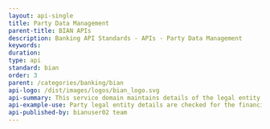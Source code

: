 ```yaml
---
layout: api-single
title: Party Data Management
parent-title: BIAN APIs
description: Banking API Standards - APIs - Party Data Management
keywords: 
duration: 
type: api
standard: bian
order: 3
parent: /categories/banking/bian
api-logo: /dist/images/logos/bian_logo.svg
api-summary: This service domain maintains details of the legal entity structure of the party including dependents and associations for individuals and ownership/subsidiary structures for corporations.
api-example-use: Party legal entity details are checked for the financial booking of a major loan.
api-published-by: bianuser02 team
---
```

<script id="api-spec" type="application/json">
{
  "swagger": "2.0",
  "info": {
    "version": "1.0.0",
    "title": "Party Data Management",
    "description": "This service domain maintains details of the legal entity structure of the party. "
  },
  "host": "bianorg.azure-api.net",
  "basePath": "/sd-party-data-manage/v1",
  "securityDefinitions": {
    "apiKeyHeader": {
      "type": "apiKey",
      "name": "Ocp-Apim-Subscription-Key",
      "in": "header"
    }
  },
  "security": [
    {
      "apiKeyHeader": []
    }
  ],
  "schemes": [
    "https"
  ],
  "consumes": [
    "application/json"
  ],
  "produces": [
    "application/json"
  ],
  "paths": {
    "/party-data-management/party-directory-entry/{cr-reference-id}/references/{bq-reference-id}/updation": {
      "put": {
        "tags": [
          "update"
        ],
        "summary": "Update an existing party reference",
        "operationId": "updatePartyDirectoryReference",
        "parameters": [
          {
            "name": "cr-reference-id",
            "in": "path",
            "description": "Party Directory Entry Reference",
            "required": true,
            "type": "string"
          },
          {
            "name": "bq-reference-id",
            "in": "path",
            "description": "Reference Directory Entry Reference",
            "required": true,
            "type": "string"
          },
          {
            "in": "body",
            "name": "body",
            "required": true,
            "schema": {
              "type": "object",
              "properties": {
                "legalEntityReference": {
                  "type": "string",
                  "example": "47654676",
                  "description": "`status: Registered`\niso-link: [click-here](https://www.iso20022.org/standardsrepository/public/wqt/Description/mx/dico/bc/_FEHzNMTGEeChad0JzLk7QA_-1382123937/elements/_yagFILl5EeOpCN0IL2Swqw)\ngeneral-info: Legal Entity\n"
                },
                "legalEntityOfficialName": {
                  "type": "string",
                  "example": "Entity Official Name",
                  "description": "`status: Registered`\niso-link: [click-here](https://www.iso20022.org/standardsrepository/public/wqt/Description/mx/dico/bc/_E7L5qcTGEeChad0JzLk7QA_-1556021177/elements/_E7VDkMTGEeChad0JzLk7QA_151261734)\ngeneral-info: Legal Entity Official Name\n"
                },
                "legalEntityType": {
                  "type": "string",
                  "example": "T2",
                  "description": "`status: Registered`\n iso-link: [click-here](https://www.iso20022.org/standardsrepository/public/wqt/Description/mx/dico/bc/_FEHzNMTGEeChad0JzLk7QA_-1382123937/elements/_zJK20OVaEeG_peKHD7roXg_-1787384341)\n general-info: Legal Entity Type\n"
                },
                "sectorsofOperation": {
                  "type": "string",
                  "example": "Sectors of Operation",
                  "description": "`status: Registered`\niso-link: [click-here](https://www.iso20022.org/standardsrepository/public/wqt/Description/mx/dico/bc/_FNg_x8TGEeChad0JzLk7QA_908383601/elements/_FNqJssTGEeChad0JzLk7QA_-694813541)\ngeneral-info: Sectors of Operation\n"
                },
                "registeredAddress": {
                  "type": "string",
                  "example": "Address",
                  "description": "`status: Registered`\niso-link: [click-here](https://www.iso20022.org/standardsrepository/public/wqt/Description/mx/dico/bc/_FNg_w8TGEeChad0JzLk7QA_1650940768/elements/_FNg_xcTGEeChad0JzLk7QA_1331688362)\ngeneral-info: Registered Address\n"
                },
                "headquartersLocation": {
                  "type": "string",
                  "example": "Headquarters Location",
                  "description": "`status: Registered`\niso-link: [click-here](https://www.iso20022.org/standardsrepository/public/wqt/Description/mx/dico/bc/_FNqJt8TGEeChad0JzLk7QA_-1317971633/elements/_z2I6YGx5EeKmZJ0Ago--9g_239738909)\ngeneral-info: Headquarters Location\n"
                },
                "dateofIncorporation": {
                  "type": "string",
                  "example": "08/08/2018",
                  "description": "`status: Registered`\niso-link: [click-here](https://www.iso20022.org/standardsrepository/public/wqt/Description/mx/dico/bc/_FNg_x8TGEeChad0JzLk7QA_908383601/elements/_FNqJsMTGEeChad0JzLk7QA_-992959099)\ngeneral-info: Date Of InCorporation\n"
                },
                "jurisdictionofIncorporation": {
                  "type": "string",
                  "example": "Jurisdiction of Incorporation",
                  "description": "`status: Registered`\niso-link: [click-here](https://www.iso20022.org/standardsrepository/public/wqt/Description/mx/dico/bc/_FNg_w8TGEeChad0JzLk7QA_1650940768/elements/__-cVZ2IiEeGD28DQaMef-g)\ngeneral-info: Jurisdiction of Incorporation\n"
                },
                "registrationAuthority": {
                  "type": "string",
                  "example": "Registration Authority",
                  "description": "`status: Provisionally Registered`\nbian-reference: PartyRegistryEntry.RegisteredParty(as Organisation).RegistraftionAuthority\ngeneral-info: Registration Authority\n"
                },
                "primaryRegulator": {
                  "type": "string",
                  "example": "Primary Regulator",
                  "description": "`status: Registered`\niso-link: [click-here](https://www.iso20022.org/standardsrepository/public/wqt/Description/mx/dico/bc/_FI4-csTGEeChad0JzLk7QA_-1972046907/elements/_I8jqIHQzEeKIFpWttHerUA_2136525583)\ngeneral-info: Primary Regulator\n"
                },
                "taxIdentifier": {
                  "type": "string",
                  "example": "Tax Identifier",
                  "description": "`status: Registered`\niso-link: [click-here](https://www.iso20022.org/standardsrepository/public/wqt/Description/mx/dico/bc/_FEHzNMTGEeChad0JzLk7QA_-1382123937/elements/_FEHzNcTGEeChad0JzLk7QA_-1792766550)\ngeneral-info: Tax Identifier\n"
                },
                "contactRole": {
                  "type": "string",
                  "example": "contact Role",
                  "description": "`status: Registered`\niso-link: [click-here](https://www.iso20022.org/standardsrepository/public/wqt/Description/mx/dico/bc/_FNg_x8TGEeChad0JzLk7QA_908383601/elements/_YaxeYNTxEeO8xr27LwkIFw)\ngeneral-info: Contact Role\n"
                },
                "contactAddressDetails": {
                  "type": "string",
                  "example": "Contact Address Details",
                  "description": "`status: Registered`\niso-link: [click-here](https://www.iso20022.org/standardsrepository/public/wqt/Description/mx/dico/bc/_FNqJt8TGEeChad0JzLk7QA_-1317971633/elements/_FEHzOMTGEeChad0JzLk7QA_-1894201405)\ngeneral-info: Contact Address Details\n"
                }
              },
              "example": {
                "dateofIncorporation": "08/08/2018",
                "legalEntityReference": "47654676",
                "headquartersLocation": "Headquarters Location",
                "taxIdentifier": "Tax Identifier",
                "jurisdictionofIncorporation": "Jurisdiction of Incorporation",
                "contactAddressDetails": "Contact Address Details",
                "sectorsofOperation": "Sectors of Operation",
                "primaryRegulator": "Primary Regulator",
                "registeredAddress": "Address",
                "registrationAuthority": "Registration Authority",
                "legalEntityOfficialName": "Entity Official Name",
                "legalEntityType": "T2",
                "contactRole": "contact Role"
              }
            }
          }
        ],
        "responses": {
          "200": {
            "description": "successful",
            "schema": {
              "type": "object",
              "properties": {
                "partyDirectoryEntryReference": {
                  "type": "string",
                  "example": "47654676",
                  "description": "`status: Not Mapped`\ncore-data-type-reference: BIAN::DataTypesLibrary::CoreDataTypes::ISO20022andUNCEFACT::Identifier\n"
                },
                "referenceDirectoryEntryReference": {
                  "type": "string",
                  "example": "47654676",
                  "description": "`status: Not Mapped`\ncore-data-type-reference: BIAN::DataTypesLibrary::CoreDataTypes::ISO20022andUNCEFACT::Identifier\n"
                },
                "legalEntityReference": {
                  "type": "string",
                  "example": "47654676",
                  "description": "`status: Registered`\niso-link: [click-here](https://www.iso20022.org/standardsrepository/public/wqt/Description/mx/dico/bc/_FEHzNMTGEeChad0JzLk7QA_-1382123937/elements/_yagFILl5EeOpCN0IL2Swqw)\ngeneral-info: Legal Entity\n"
                },
                "legalEntityOfficialName": {
                  "type": "string",
                  "example": "Entity Official Name",
                  "description": "`status: Registered`\niso-link: [click-here](https://www.iso20022.org/standardsrepository/public/wqt/Description/mx/dico/bc/_E7L5qcTGEeChad0JzLk7QA_-1556021177/elements/_E7VDkMTGEeChad0JzLk7QA_151261734)\ngeneral-info: Entity Official Name\n"
                },
                "legalEntityType": {
                  "type": "string",
                  "example": "T2",
                  "description": "`status: Registered`\niso-link: [click-here](https://www.iso20022.org/standardsrepository/public/wqt/Description/mx/dico/bc/_FEHzNMTGEeChad0JzLk7QA_-1382123937/elements/_zJK20OVaEeG_peKHD7roXg_-1787384341)\ngeneral-info: Legal Entity Type\n"
                },
                "sectorsofOperation": {
                  "type": "string",
                  "example": "Sectors of Operation",
                  "description": "`status: Registered`\niso-link: [click-here](https://www.iso20022.org/standardsrepository/public/wqt/Description/mx/dico/bc/_FNg_x8TGEeChad0JzLk7QA_908383601/elements/_FNqJssTGEeChad0JzLk7QA_-694813541)\ngeneral-info: Sectors of Operation\n"
                },
                "registeredAddress": {
                  "type": "string",
                  "example": "Address",
                  "description": "`status: Registered`\niso-link: [click-here](https://www.iso20022.org/standardsrepository/public/wqt/Description/mx/dico/bc/_FNg_w8TGEeChad0JzLk7QA_1650940768/elements/_FNg_xcTGEeChad0JzLk7QA_1331688362)\ngeneral-info: Registered Address\n"
                },
                "headquartersLocation": {
                  "type": "string",
                  "example": "Headquarters Location",
                  "description": "`status: Registered`\niso-link: [click-here](https://www.iso20022.org/standardsrepository/public/wqt/Description/mx/dico/bc/_FNqJt8TGEeChad0JzLk7QA_-1317971633/elements/_z2I6YGx5EeKmZJ0Ago--9g_239738909)\ngeneral-info: Headquarters Location\n"
                },
                "dateofIncorporation": {
                  "type": "string",
                  "example": "08/08/2018",
                  "description": "`status: Registered`\niso-link: [click-here](https://www.iso20022.org/standardsrepository/public/wqt/Description/mx/dico/bc/_FNg_x8TGEeChad0JzLk7QA_908383601/elements/_FNqJsMTGEeChad0JzLk7QA_-992959099)\ngeneral-info: Date Of InCorporation\n"
                },
                "jurisdictionofIncorporation": {
                  "type": "string",
                  "example": "Jurisdiction of Incorporation",
                  "description": "`status: Registered`\niso-link: [click-here](https://www.iso20022.org/standardsrepository/public/wqt/Description/mx/dico/bc/_FNg_w8TGEeChad0JzLk7QA_1650940768/elements/__-cVZ2IiEeGD28DQaMef-g)\ngeneral-info: Jurisdiction of Incorporation\n"
                },
                "registrationAuthority": {
                  "type": "string",
                  "example": "Registration Authority",
                  "description": "`status: Provisionally Registered`\n bian-reference: PartyRegistryEntry.RegisteredParty(as Organisation).RegistraftionAuthority\ngeneral-info: Registration Authority\n"
                },
                "primaryRegulator": {
                  "type": "string",
                  "example": "Primary Regulator",
                  "description": "`status: Registered`\niso-link: [click-here](https://www.iso20022.org/standardsrepository/public/wqt/Description/mx/dico/bc/_FI4-csTGEeChad0JzLk7QA_-1972046907/elements/_I8jqIHQzEeKIFpWttHerUA_2136525583)\ngeneral-info: Primary Regulator\n"
                },
                "taxIdentifier": {
                  "type": "string",
                  "example": "Tax Identifier",
                  "description": "`status: Registered`\niso-link: [click-here](https://www.iso20022.org/standardsrepository/public/wqt/Description/mx/dico/bc/_FEHzNMTGEeChad0JzLk7QA_-1382123937/elements/_FEHzNcTGEeChad0JzLk7QA_-1792766550)\ngeneral-info: Tax Identifier\n"
                },
                "contactRole": {
                  "type": "string",
                  "example": "contact Role",
                  "description": "`status: Registered`\niso-link: [click-here](https://www.iso20022.org/standardsrepository/public/wqt/Description/mx/dico/bc/_FNg_x8TGEeChad0JzLk7QA_908383601/elements/_YaxeYNTxEeO8xr27LwkIFw)\ngeneral-info: Contact Role\n"
                },
                "contactAddressDetails": {
                  "type": "string",
                  "example": "Contact Address Details",
                  "description": "`status: Registered`\niso-link: [click-here](https://www.iso20022.org/standardsrepository/public/wqt/Description/mx/dico/bc/_FNqJt8TGEeChad0JzLk7QA_-1317971633/elements/_FEHzOMTGEeChad0JzLk7QA_-1894201405)\ngeneral-info: Contact Address Details\n"
                }
              },
              "example": {
                "dateofIncorporation": "08/08/2018",
                "referenceDirectoryEntryReference": "47654676",
                "legalEntityReference": "47654676",
                "headquartersLocation": "Headquarters Location",
                "taxIdentifier": "Tax Identifier",
                "jurisdictionofIncorporation": "Jurisdiction of Incorporation",
                "partyDirectoryEntryReference": "47654676",
                "contactAddressDetails": "Contact Address Details",
                "sectorsofOperation": "Sectors of Operation",
                "primaryRegulator": "Primary Regulator",
                "registeredAddress": "Address",
                "registrationAuthority": "Registration Authority",
                "legalEntityOfficialName": "Entity Official Name",
                "legalEntityType": "T2",
                "contactRole": "contact Role"
              }
            }
          }
        }
      }
    },
    "/party-data-management/party-directory-entry/{cr-reference-id}/profiles/{bq-reference-id}/updation": {
      "put": {
        "tags": [
          "update"
        ],
        "summary": "Update an existing party profile",
        "operationId": "updatePartyDirectoryProfile",
        "parameters": [
          {
            "name": "cr-reference-id",
            "in": "path",
            "description": "Party Directory Entry Reference",
            "required": true,
            "type": "string"
          },
          {
            "name": "bq-reference-id",
            "in": "path",
            "description": "Profile Directory Entry Reference",
            "required": true,
            "type": "string"
          },
          {
            "in": "body",
            "name": "body",
            "required": true,
            "schema": {
              "type": "object",
              "properties": {
                "organizationCapitalization": {
                  "type": "string",
                  "example": "Organization Capitalization",
                  "description": "`status: Provisionally Registered`\n bian-reference: PartyRegistryEntry.RegisteredParty(as Organisation).OrganisationProfile.Capitalisation\n   general-info: Organization Capitalization\n \n"
                },
                "organizationDebtLevel": {
                  "type": "string",
                  "example": "Organization Debt Level",
                  "description": "`status: Provisionally Registered`\n  bian-reference: PartyRegistryEntry.RegisteredParty(as Organisation).OrganisationProfile.DebtLevel\n   general-info: Organization Debt Level\n"
                },
                "organizationEconomicIntent": {
                  "type": "string",
                  "example": "Organization Economic Intent",
                  "description": "`status: Provisionally Registered`\n  bian-reference: PartyRegistryEntry.RegisteredParty(as Organisation).OrganisationProfile.EconomicIntent\n    general-info: Organization Economic Intent\n"
                },
                "organizationGrowthRate": {
                  "type": "string",
                  "example": "Organization Growth Rate",
                  "description": "`status: Provisionally Registered`\n  bian-reference: PartyRegistryEntry.RegisteredParty(as Organisation).OrganisationProfile.GrowthRate\n  general-info: Organization Growth Rate\n"
                },
                "organizationProfitabilityStocks": {
                  "type": "string",
                  "example": "Organization Profitability Stocks",
                  "description": "`status: Provisionally Registered`\n bian-reference: PartyRegistryEntry.RegisteredParty(as Organisation).OrganisationProfile.GrowthRate\n  general-info: Organization Profitability/Stocks\n"
                },
                "organizationRevenueTurnover": {
                  "type": "string",
                  "example": "Organization Revenue  Turnover",
                  "description": "`status: Provisionally Registered`\n bian-reference: PartyRegistryEntry.RegisteredParty(as Organisation).OrganisationProfile.Revenue\n  general-info: Organization Revenue/Turnover\n"
                }
              },
              "example": {
                "organizationDebtLevel": "Organization Debt Level",
                "organizationCapitalization": "Organization Capitalization",
                "organizationEconomicIntent": "Organization Economic Intent",
                "organizationGrowthRate": "Organization Growth Rate",
                "organizationRevenueTurnover": "Organization Revenue  Turnover",
                "organizationProfitabilityStocks": "Organization Profitability Stocks"
              }
            }
          }
        ],
        "responses": {
          "200": {
            "description": "successful",
            "schema": {
              "type": "object",
              "properties": {
                "partyDirectoryEntryReference": {
                  "type": "string",
                  "example": "Organization Capitalization",
                  "description": "`status: Not Mapped`\ncore-data-type-reference: BIAN::DataTypesLibrary::CoreDataTypes::ISO20022andUNCEFACT::Identifier\n"
                },
                "profileDirectoryEntryReference": {
                  "type": "string",
                  "example": "Organization Capitalization",
                  "description": "`status: Not Mapped`\ncore-data-type-reference: BIAN::DataTypesLibrary::CoreDataTypes::ISO20022andUNCEFACT::Identifier\n"
                },
                "organizationCapitalization": {
                  "type": "string",
                  "example": "Organization Capitalization",
                  "description": "`status: Provisionally Registered`\nbian-reference: PartyRegistryEntry.RegisteredParty(as Organisation).OrganisationProfile.Capitalisation\n  general-info: Organization Capitalization\n  \n"
                },
                "organizationDebtLevel": {
                  "type": "string",
                  "example": "Organization Debt Level",
                  "description": "`status: Provisonally Registered`\n  bian-reference: PartyRegistryEntry.RegisteredParty(as Organisation).OrganisationProfile.DebtLevel\n   general-info: Organization Debt Level\n  \n"
                },
                "organizationEconomicIntent": {
                  "type": "string",
                  "example": "Organization Economic Intent",
                  "description": "`status: Provisionally Registered`\nbian-reference: PartyRegistryEntry.RegisteredParty(as Organisation).OrganisationProfile.EconomicIntent\n  general-info: Organization Economic Intent\n  \n"
                },
                "organizationGrowthRate": {
                  "type": "string",
                  "example": "Organization Growth Rate",
                  "description": "`status: Provisionally Registered`\n bian-reference: PartyRegistryEntry.RegisteredParty(as Organisation).OrganisationProfile.GrowthRate\n   general-info: Organization Growth Rate\n   \n \n"
                },
                "organizationProfitabilityStocks": {
                  "type": "string",
                  "example": "Organization Profitability Stocks",
                  "description": "`status: Provisionally Registered`\n bian-reference: PartyRegistryEntry.RegisteredParty(as Organisation).OrganisationProfile.GrowthRate\n general-info: Organization Profitability/Stocks\n \n"
                },
                "organizationRevenueTurnover": {
                  "type": "string",
                  "example": "Organization Revenue  Turnover",
                  "description": "`status: Provisionally Regsitered`\n  bian-reference: PartyRegistryEntry.RegisteredParty(as Organisation).OrganisationProfile.Revenue\n    general-info: Organization Revenue/Turnover\n"
                }
              },
              "example": {
                "organizationDebtLevel": "Organization Debt Level",
                "organizationCapitalization": "Organization Capitalization",
                "profileDirectoryEntryReference": "Organization Capitalization",
                "organizationEconomicIntent": "Organization Economic Intent",
                "organizationGrowthRate": "Organization Growth Rate",
                "organizationRevenueTurnover": "Organization Revenue  Turnover",
                "partyDirectoryEntryReference": "Organization Capitalization",
                "organizationProfitabilityStocks": "Organization Profitability Stocks"
              }
            }
          }
        }
      }
    },
    "/party-data-management/party-directory-entry/{cr-reference-id}/association/{bq-reference-id}/updation": {
      "put": {
        "tags": [
          "update"
        ],
        "summary": "Update an existing party association",
        "operationId": "updatePartyDirectoryAssociation",
        "parameters": [
          {
            "name": "cr-reference-id",
            "in": "path",
            "description": "Party Directory Entry Reference",
            "required": true,
            "type": "string"
          },
          {
            "name": "bq-reference-id",
            "in": "path",
            "description": "Association Directory Entry Reference",
            "required": true,
            "type": "string"
          },
          {
            "in": "body",
            "name": "body",
            "required": true,
            "schema": {
              "type": "object",
              "properties": {
                "legalEntityAssociationReference": {
                  "type": "string",
                  "example": "47654676",
                  "description": "`status: Provisionally Registered`\nbian-reference: PartyRegistryEntry.RegisteredParty(as RolePlayer).Role.PartyRelationship\n general-info: Legal Entity Association Reference (company or individual)\n"
                },
                "legalEntityAssociationType": {
                  "type": "string",
                  "example": "L2",
                  "description": "`status: Provisionally Registered`\n general-info: Legal Entity Association Reference (company or individual)\n   general-info: Legal Entity Association Type (corporate or familial)\n"
                },
                "legalEntityAssociationObligation": {
                  "type": "string",
                  "example": "Association Obligation",
                  "description": "`status: Provisionally Registered`\nbian-reference: PartyRegistryEntry.RegisteredParty(as RolePlayer).Role.PartyRelationship.RelationshipAgreement.Obligation\ngeneral-info: Legal Entity Association Obligation (e.g. shareholder, director, guardian, guarantor)\n"
                },
                "parentLegalEntityReference": {
                  "type": "string",
                  "example": "47654676",
                  "description": "`status: Registered`\niso-link: [click-here](https://www.iso20022.org/standardsrepository/public/wqt/Description/mx/dico/bc/_FEHzNMTGEeChad0JzLk7QA_-1382123937/elements/_yagFILl5EeOpCN0IL2Swqw)\ngeneral-info: Parent Legal Entity\n"
                },
                "subsidiaryLegalEntityReference": {
                  "type": "string",
                  "example": "47654676",
                  "description": "`status: Registered`\niso-link: [click-here](https://www.iso20022.org/standardsrepository/public/wqt/Description/mx/dico/bc/_FEHzNMTGEeChad0JzLk7QA_-1382123937/elements/_yagFILl5EeOpCN0IL2Swqw)\ngeneral-info: Subsidiary Legal Entity Reference\n"
                },
                "shareholdingProfile": {
                  "type": "string",
                  "example": "shareholding Profile",
                  "description": "`status: Provisionally Registered`\nbian-reference: PartyRegistryEntry.RegisteredParty(as Organisation).ShareholderRegister\ngeneral-info: Shareholding Profile (lists major shareholders and shareholdings of significance) \n"
                }
              },
              "example": {
                "legalEntityAssociationType": "L2",
                "subsidiaryLegalEntityReference": "47654676",
                "legalEntityAssociationObligation": "Association Obligation",
                "shareholdingProfile": "shareholding Profile",
                "legalEntityAssociationReference": "47654676",
                "parentLegalEntityReference": "47654676"
              }
            }
          }
        ],
        "responses": {
          "200": {
            "description": "successful",
            "schema": {
              "type": "object",
              "properties": {
                "partyDirectoryEntryReference": {
                  "type": "string",
                  "example": "47654676",
                  "description": "`status: Not Mapped`\ncore-data-type-reference: BIAN::DataTypesLibrary::CoreDataTypes::ISO20022andUNCEFACT::Identifier\n"
                },
                "associationDirectoryEntryReference": {
                  "type": "string",
                  "example": "47654676",
                  "description": "`status: Not Mapped\ncore-data-type-reference: BIAN::DataTypesLibrary::CoreDataTypes::ISO20022andUNCEFACT::Identifier\n"
                },
                "legalEntityAssociationReference": {
                  "type": "string",
                  "example": "47654676",
                  "description": "`status: Provisionally Registered`\nbian-reference: PartyRegistryEntry.RegisteredParty(as RolePlayer).Role.PartyRelationship\ngeneral-info: Legal Entity Association Reference (company or individual)\n"
                },
                "legalEntityAssociationType": {
                  "type": "string",
                  "example": "L2",
                  "description": "`status: Provisionally Registered`\n  bian-reference: PartyRegistryEntry.RegisteredParty(as RolePlayer).Role.PartyRelationship.PartyRelationshipType\n  general-info: Legal Entity Association Type (corporate or familial)\n"
                },
                "legalEntityAssociationObligation": {
                  "type": "string",
                  "example": "Association Obligation",
                  "description": "`status: Provisionally Registered`\nbian-reference: PartyRegistryEntry.RegisteredParty(as RolePlayer).Role.PartyRelationship.RelationshipAgreement.Obligation\n general-info: Legal Entity Association Obligation (e.g. shareholder, director, guardian, guarantor)\n"
                },
                "parentLegalEntityReference": {
                  "type": "string",
                  "example": "47654676",
                  "description": "`status: Registered`\niso-link: [click-here](https://www.iso20022.org/standardsrepository/public/wqt/Description/mx/dico/bc/_FEHzNMTGEeChad0JzLk7QA_-1382123937/elements/_yagFILl5EeOpCN0IL2Swqw)\ngeneral-info: Parent Legal Entity\n"
                },
                "subsidiaryLegalEntityReference": {
                  "type": "string",
                  "example": "47654676",
                  "description": "`status: Registered`\niso-link: [click-here](https://www.iso20022.org/standardsrepository/public/wqt/Description/mx/dico/bc/_FEHzNMTGEeChad0JzLk7QA_-1382123937/elements/_yagFILl5EeOpCN0IL2Swqw)\ngeneral-info: Subsidiary Legal Entity Reference\n"
                },
                "shareholdingProfile": {
                  "type": "string",
                  "example": "shareholding Profile",
                  "description": "`status: Provisionally Registered`\nbian-reference: PartyRegistryEntry.RegisteredParty(as Organisation).ShareholderRegister\n general-info: Shareholding Profile (lists major shareholders and shareholdings of significance)\n"
                }
              },
              "example": {
                "legalEntityAssociationType": "L2",
                "associationDirectoryEntryReference": "47654676",
                "subsidiaryLegalEntityReference": "47654676",
                "partyDirectoryEntryReference": "47654676",
                "legalEntityAssociationObligation": "Association Obligation",
                "shareholdingProfile": "shareholding Profile",
                "legalEntityAssociationReference": "47654676",
                "parentLegalEntityReference": "47654676"
              }
            }
          }
        }
      }
    },
    "/party-data-management/party-directory-entry/{cr-reference-id}/references/registration": {
      "post": {
        "tags": [
          "register"
        ],
        "summary": "Register a new party directory entry",
        "operationId": "registerPartyDirectoryEntryReference",
        "parameters": [
          {
            "name": "cr-reference-id",
            "in": "path",
            "description": "Party Directory Entry Reference",
            "required": true,
            "type": "string"
          },
          {
            "in": "body",
            "name": "body",
            "required": true,
            "schema": {
              "type": "object",
              "properties": {
                "legalEntityReference": {
                  "type": "string",
                  "example": "47654676",
                  "description": "`status: Registered`\niso-link: [click-here](https://www.iso20022.org/standardsrepository/public/wqt/Description/mx/dico/bc/_FEHzNMTGEeChad0JzLk7QA_-1382123937/elements/_yagFILl5EeOpCN0IL2Swqw)\ngeneral-info: Legal Entity\n"
                },
                "legalEntityOfficialName": {
                  "type": "string",
                  "example": "Entity Official Name",
                  "description": "`status: Registered`\niso-link: [click-here](https://www.iso20022.org/standardsrepository/public/wqt/Description/mx/dico/bc/_E7L5qcTGEeChad0JzLk7QA_-1556021177/elements/_E7VDkMTGEeChad0JzLk7QA_151261734)\ngeneral-info: Legal Entity Official Name\n"
                },
                "legalEntityType": {
                  "type": "string",
                  "example": "T2",
                  "description": "`status: Registered`\n iso-link: [click-here](https://www.iso20022.org/standardsrepository/public/wqt/Description/mx/dico/bc/_FEHzNMTGEeChad0JzLk7QA_-1382123937/elements/_zJK20OVaEeG_peKHD7roXg_-1787384341)\n general-info: Legal Entity Type\n"
                },
                "sectorsofOperation": {
                  "type": "string",
                  "example": "Sectors of Operation",
                  "description": "`status: Registered`\niso-link: [click-here](https://www.iso20022.org/standardsrepository/public/wqt/Description/mx/dico/bc/_FNg_x8TGEeChad0JzLk7QA_908383601/elements/_FNqJssTGEeChad0JzLk7QA_-694813541)\ngeneral-info: Sectors of Operation\n"
                },
                "registeredAddress": {
                  "type": "string",
                  "example": "Address",
                  "description": "`status: Registered`\niso-link: [click-here](https://www.iso20022.org/standardsrepository/public/wqt/Description/mx/dico/bc/_FNg_w8TGEeChad0JzLk7QA_1650940768/elements/_FNg_xcTGEeChad0JzLk7QA_1331688362)\ngeneral-info: Registered Address\n"
                },
                "headquartersLocation": {
                  "type": "string",
                  "example": "Headquarters Location",
                  "description": "`status: Registered`\niso-link: [click-here](https://www.iso20022.org/standardsrepository/public/wqt/Description/mx/dico/bc/_FNqJt8TGEeChad0JzLk7QA_-1317971633/elements/_z2I6YGx5EeKmZJ0Ago--9g_239738909)\ngeneral-info: Headquarters Location\n"
                },
                "dateofIncorporation": {
                  "type": "string",
                  "example": "08/08/2018",
                  "description": "`status: Registered`\niso-link: [click-here](https://www.iso20022.org/standardsrepository/public/wqt/Description/mx/dico/bc/_FNg_x8TGEeChad0JzLk7QA_908383601/elements/_FNqJsMTGEeChad0JzLk7QA_-992959099)\ngeneral-info: Date Of InCorporation\n"
                },
                "jurisdictionofIncorporation": {
                  "type": "string",
                  "example": "Jurisdiction of Incorporation",
                  "description": "`status: Registered`\niso-link: [click-here](https://www.iso20022.org/standardsrepository/public/wqt/Description/mx/dico/bc/_FNg_w8TGEeChad0JzLk7QA_1650940768/elements/__-cVZ2IiEeGD28DQaMef-g)\ngeneral-info: Jurisdiction of Incorporation\n"
                },
                "registrationAuthority": {
                  "type": "string",
                  "example": "Registration Authority",
                  "description": "`status: Provisionally Registered`\nbian-reference: PartyRegistryEntry.RegisteredParty(as Organisation).RegistraftionAuthority\ngeneral-info: Registration Authority\n"
                },
                "primaryRegulator": {
                  "type": "string",
                  "example": "Primary Regulator",
                  "description": "`status: Registered`\niso-link: [click-here](https://www.iso20022.org/standardsrepository/public/wqt/Description/mx/dico/bc/_FI4-csTGEeChad0JzLk7QA_-1972046907/elements/_I8jqIHQzEeKIFpWttHerUA_2136525583)\ngeneral-info: Primary Regulator\n"
                },
                "taxIdentifier": {
                  "type": "string",
                  "example": "Tax Identifier",
                  "description": "`status: Registered`\niso-link: [click-here](https://www.iso20022.org/standardsrepository/public/wqt/Description/mx/dico/bc/_FEHzNMTGEeChad0JzLk7QA_-1382123937/elements/_FEHzNcTGEeChad0JzLk7QA_-1792766550)\ngeneral-info: Tax Identifier\n"
                },
                "contactRole": {
                  "type": "string",
                  "example": "contact Role",
                  "description": "`status: Registered`\niso-link: [click-here](https://www.iso20022.org/standardsrepository/public/wqt/Description/mx/dico/bc/_FNg_x8TGEeChad0JzLk7QA_908383601/elements/_YaxeYNTxEeO8xr27LwkIFw)\ngeneral-info: Contact Role\n"
                },
                "contactAddressDetails": {
                  "type": "string",
                  "example": "Contact Address Details",
                  "description": "`status: Registered`\niso-link: [click-here](https://www.iso20022.org/standardsrepository/public/wqt/Description/mx/dico/bc/_FNqJt8TGEeChad0JzLk7QA_-1317971633/elements/_FEHzOMTGEeChad0JzLk7QA_-1894201405)\ngeneral-info: Contact Address Details\n"
                }
              },
              "example": {
                "dateofIncorporation": "08/08/2018",
                "legalEntityReference": "47654676",
                "headquartersLocation": "Headquarters Location",
                "taxIdentifier": "Tax Identifier",
                "jurisdictionofIncorporation": "Jurisdiction of Incorporation",
                "contactAddressDetails": "Contact Address Details",
                "sectorsofOperation": "Sectors of Operation",
                "primaryRegulator": "Primary Regulator",
                "registeredAddress": "Address",
                "registrationAuthority": "Registration Authority",
                "legalEntityOfficialName": "Entity Official Name",
                "legalEntityType": "T2",
                "contactRole": "contact Role"
              }
            }
          }
        ],
        "responses": {
          "201": {
            "description": "A new party reference is created successfully",
            "schema": {
              "type": "object",
              "properties": {
                "partyDirectoryEntryReference": {
                  "type": "string",
                  "example": "47654676",
                  "description": "`status: Not Mapped`\ncore-data-type-reference: BIAN::DataTypesLibrary::CoreDataTypes::ISO20022andUNCEFACT::Identifier\n"
                },
                "referenceDirectoryEntryReference": {
                  "type": "string",
                  "example": "47654676",
                  "description": "`status: Not Mapped`\ncore-data-type-reference: BIAN::DataTypesLibrary::CoreDataTypes::ISO20022andUNCEFACT::Identifier\n"
                },
                "legalEntityReference": {
                  "type": "string",
                  "example": "47654676",
                  "description": "`status: Registered`\niso-link: [click-here](https://www.iso20022.org/standardsrepository/public/wqt/Description/mx/dico/bc/_FEHzNMTGEeChad0JzLk7QA_-1382123937/elements/_yagFILl5EeOpCN0IL2Swqw)\ngeneral-info: Legal Entity\n"
                },
                "legalEntityOfficialName": {
                  "type": "string",
                  "example": "Entity Official Name",
                  "description": "`status: Registered`\niso-link: [click-here](https://www.iso20022.org/standardsrepository/public/wqt/Description/mx/dico/bc/_E7L5qcTGEeChad0JzLk7QA_-1556021177/elements/_E7VDkMTGEeChad0JzLk7QA_151261734)\ngeneral-info: Entity Official Name\n"
                },
                "legalEntityType": {
                  "type": "string",
                  "example": "T2",
                  "description": "`status: Registered`\niso-link: [click-here](https://www.iso20022.org/standardsrepository/public/wqt/Description/mx/dico/bc/_FEHzNMTGEeChad0JzLk7QA_-1382123937/elements/_zJK20OVaEeG_peKHD7roXg_-1787384341)\ngeneral-info: Legal Entity Type\n"
                },
                "sectorsofOperation": {
                  "type": "string",
                  "example": "Sectors of Operation",
                  "description": "`status: Registered`\niso-link: [click-here](https://www.iso20022.org/standardsrepository/public/wqt/Description/mx/dico/bc/_FNg_x8TGEeChad0JzLk7QA_908383601/elements/_FNqJssTGEeChad0JzLk7QA_-694813541)\ngeneral-info: Sectors of Operation\n"
                },
                "registeredAddress": {
                  "type": "string",
                  "example": "Address",
                  "description": "`status: Registered`\niso-link: [click-here](https://www.iso20022.org/standardsrepository/public/wqt/Description/mx/dico/bc/_FNg_w8TGEeChad0JzLk7QA_1650940768/elements/_FNg_xcTGEeChad0JzLk7QA_1331688362)\ngeneral-info: Registered Address\n"
                },
                "headquartersLocation": {
                  "type": "string",
                  "example": "Headquarters Location",
                  "description": "`status: Registered`\niso-link: [click-here](https://www.iso20022.org/standardsrepository/public/wqt/Description/mx/dico/bc/_FNqJt8TGEeChad0JzLk7QA_-1317971633/elements/_z2I6YGx5EeKmZJ0Ago--9g_239738909)\ngeneral-info: Headquarters Location\n"
                },
                "dateofIncorporation": {
                  "type": "string",
                  "example": "08/08/2018",
                  "description": "`status: Registered`\niso-link: [click-here](https://www.iso20022.org/standardsrepository/public/wqt/Description/mx/dico/bc/_FNg_x8TGEeChad0JzLk7QA_908383601/elements/_FNqJsMTGEeChad0JzLk7QA_-992959099)\ngeneral-info: Date Of InCorporation\n"
                },
                "jurisdictionofIncorporation": {
                  "type": "string",
                  "example": "Jurisdiction of Incorporation",
                  "description": "`status: Registered`\niso-link: [click-here](https://www.iso20022.org/standardsrepository/public/wqt/Description/mx/dico/bc/_FNg_w8TGEeChad0JzLk7QA_1650940768/elements/__-cVZ2IiEeGD28DQaMef-g)\ngeneral-info: Jurisdiction of Incorporation\n"
                },
                "registrationAuthority": {
                  "type": "string",
                  "example": "Registration Authority",
                  "description": "`status: Provisionally Registered`\n bian-reference: PartyRegistryEntry.RegisteredParty(as Organisation).RegistraftionAuthority\ngeneral-info: Registration Authority\n"
                },
                "primaryRegulator": {
                  "type": "string",
                  "example": "Primary Regulator",
                  "description": "`status: Registered`\niso-link: [click-here](https://www.iso20022.org/standardsrepository/public/wqt/Description/mx/dico/bc/_FI4-csTGEeChad0JzLk7QA_-1972046907/elements/_I8jqIHQzEeKIFpWttHerUA_2136525583)\ngeneral-info: Primary Regulator\n"
                },
                "taxIdentifier": {
                  "type": "string",
                  "example": "Tax Identifier",
                  "description": "`status: Registered`\niso-link: [click-here](https://www.iso20022.org/standardsrepository/public/wqt/Description/mx/dico/bc/_FEHzNMTGEeChad0JzLk7QA_-1382123937/elements/_FEHzNcTGEeChad0JzLk7QA_-1792766550)\ngeneral-info: Tax Identifier\n"
                },
                "contactRole": {
                  "type": "string",
                  "example": "contact Role",
                  "description": "`status: Registered`\niso-link: [click-here](https://www.iso20022.org/standardsrepository/public/wqt/Description/mx/dico/bc/_FNg_x8TGEeChad0JzLk7QA_908383601/elements/_YaxeYNTxEeO8xr27LwkIFw)\ngeneral-info: Contact Role\n"
                },
                "contactAddressDetails": {
                  "type": "string",
                  "example": "Contact Address Details",
                  "description": "`status: Registered`\niso-link: [click-here](https://www.iso20022.org/standardsrepository/public/wqt/Description/mx/dico/bc/_FNqJt8TGEeChad0JzLk7QA_-1317971633/elements/_FEHzOMTGEeChad0JzLk7QA_-1894201405)\ngeneral-info: Contact Address Details\n"
                }
              },
              "example": {
                "dateofIncorporation": "08/08/2018",
                "referenceDirectoryEntryReference": "47654676",
                "legalEntityReference": "47654676",
                "headquartersLocation": "Headquarters Location",
                "taxIdentifier": "Tax Identifier",
                "jurisdictionofIncorporation": "Jurisdiction of Incorporation",
                "partyDirectoryEntryReference": "47654676",
                "contactAddressDetails": "Contact Address Details",
                "sectorsofOperation": "Sectors of Operation",
                "primaryRegulator": "Primary Regulator",
                "registeredAddress": "Address",
                "registrationAuthority": "Registration Authority",
                "legalEntityOfficialName": "Entity Official Name",
                "legalEntityType": "T2",
                "contactRole": "contact Role"
              }
            }
          }
        }
      }
    },
    "/party-data-management/party-directory-entry/{cr-reference-id}/profiles/registration": {
      "post": {
        "tags": [
          "register"
        ],
        "summary": "Register key high level financiall profile details",
        "operationId": "registerPartyDirectoryEntryProfile",
        "parameters": [
          {
            "name": "cr-reference-id",
            "in": "path",
            "description": "Party Directory Entry Reference",
            "required": true,
            "type": "string"
          },
          {
            "in": "body",
            "name": "body",
            "required": true,
            "schema": {
              "type": "object",
              "properties": {
                "organizationCapitalization": {
                  "type": "string",
                  "example": "Organization Capitalization",
                  "description": "`status: Provisionally Registered`\n bian-reference: PartyRegistryEntry.RegisteredParty(as Organisation).OrganisationProfile.Capitalisation\n   general-info: Organization Capitalization\n \n"
                },
                "organizationDebtLevel": {
                  "type": "string",
                  "example": "Organization Debt Level",
                  "description": "`status: Provisionally Registered`\n  bian-reference: PartyRegistryEntry.RegisteredParty(as Organisation).OrganisationProfile.DebtLevel\n   general-info: Organization Debt Level\n"
                },
                "organizationEconomicIntent": {
                  "type": "string",
                  "example": "Organization Economic Intent",
                  "description": "`status: Provisionally Registered`\n  bian-reference: PartyRegistryEntry.RegisteredParty(as Organisation).OrganisationProfile.EconomicIntent\n    general-info: Organization Economic Intent\n"
                },
                "organizationGrowthRate": {
                  "type": "string",
                  "example": "Organization Growth Rate",
                  "description": "`status: Provisionally Registered`\n  bian-reference: PartyRegistryEntry.RegisteredParty(as Organisation).OrganisationProfile.GrowthRate\n  general-info: Organization Growth Rate\n"
                },
                "organizationProfitabilityStocks": {
                  "type": "string",
                  "example": "Organization Profitability Stocks",
                  "description": "`status: Provisionally Registered`\n bian-reference: PartyRegistryEntry.RegisteredParty(as Organisation).OrganisationProfile.GrowthRate\n  general-info: Organization Profitability/Stocks\n"
                },
                "organizationRevenueTurnover": {
                  "type": "string",
                  "example": "Organization Revenue  Turnover",
                  "description": "`status: Provisionally Registered`\n bian-reference: PartyRegistryEntry.RegisteredParty(as Organisation).OrganisationProfile.Revenue\n  general-info: Organization Revenue/Turnover\n"
                }
              },
              "example": {
                "organizationDebtLevel": "Organization Debt Level",
                "organizationCapitalization": "Organization Capitalization",
                "organizationEconomicIntent": "Organization Economic Intent",
                "organizationGrowthRate": "Organization Growth Rate",
                "organizationRevenueTurnover": "Organization Revenue  Turnover",
                "organizationProfitabilityStocks": "Organization Profitability Stocks"
              }
            }
          }
        ],
        "responses": {
          "201": {
            "description": "A new party profile is created successfully",
            "schema": {
              "type": "object",
              "properties": {
                "partyDirectoryEntryReference": {
                  "type": "string",
                  "example": "Organization Capitalization",
                  "description": "`status: Not Mapped`\ncore-data-type-reference: BIAN::DataTypesLibrary::CoreDataTypes::ISO20022andUNCEFACT::Identifier\n"
                },
                "profileDirectoryEntryReference": {
                  "type": "string",
                  "example": "Organization Capitalization",
                  "description": "`status: Not Mapped`\ncore-data-type-reference: BIAN::DataTypesLibrary::CoreDataTypes::ISO20022andUNCEFACT::Identifier\n"
                },
                "organizationCapitalization": {
                  "type": "string",
                  "example": "Organization Capitalization",
                  "description": "`status: Provisionally Registered`\nbian-reference: PartyRegistryEntry.RegisteredParty(as Organisation).OrganisationProfile.Capitalisation\n  general-info: Organization Capitalization\n  \n"
                },
                "organizationDebtLevel": {
                  "type": "string",
                  "example": "Organization Debt Level",
                  "description": "`status: Provisonally Registered`\n  bian-reference: PartyRegistryEntry.RegisteredParty(as Organisation).OrganisationProfile.DebtLevel\n   general-info: Organization Debt Level\n  \n"
                },
                "organizationEconomicIntent": {
                  "type": "string",
                  "example": "Organization Economic Intent",
                  "description": "`status: Provisionally Registered`\nbian-reference: PartyRegistryEntry.RegisteredParty(as Organisation).OrganisationProfile.EconomicIntent\n  general-info: Organization Economic Intent\n  \n"
                },
                "organizationGrowthRate": {
                  "type": "string",
                  "example": "Organization Growth Rate",
                  "description": "`status: Provisionally Registered`\n bian-reference: PartyRegistryEntry.RegisteredParty(as Organisation).OrganisationProfile.GrowthRate\n   general-info: Organization Growth Rate\n   \n \n"
                },
                "organizationProfitabilityStocks": {
                  "type": "string",
                  "example": "Organization Profitability Stocks",
                  "description": "`status: Provisionally Registered`\n bian-reference: PartyRegistryEntry.RegisteredParty(as Organisation).OrganisationProfile.GrowthRate\n general-info: Organization Profitability/Stocks\n \n"
                },
                "organizationRevenueTurnover": {
                  "type": "string",
                  "example": "Organization Revenue  Turnover",
                  "description": "`status: Provisionally Regsitered`\n  bian-reference: PartyRegistryEntry.RegisteredParty(as Organisation).OrganisationProfile.Revenue\n    general-info: Organization Revenue/Turnover\n"
                }
              },
              "example": {
                "organizationDebtLevel": "Organization Debt Level",
                "organizationCapitalization": "Organization Capitalization",
                "profileDirectoryEntryReference": "Organization Capitalization",
                "organizationEconomicIntent": "Organization Economic Intent",
                "organizationGrowthRate": "Organization Growth Rate",
                "organizationRevenueTurnover": "Organization Revenue  Turnover",
                "partyDirectoryEntryReference": "Organization Capitalization",
                "organizationProfitabilityStocks": "Organization Profitability Stocks"
              }
            }
          }
        }
      }
    },
    "/party-data-management/party-directory-entry/{cr-reference-id}/associations/registration": {
      "post": {
        "tags": [
          "register"
        ],
        "summary": "Register a new party association within the directory",
        "operationId": "registerPartyDirectoryEntryAssociation",
        "parameters": [
          {
            "name": "cr-reference-id",
            "in": "path",
            "description": "Party Directory Entry Reference",
            "required": true,
            "type": "string"
          },
          {
            "in": "body",
            "name": "body",
            "required": true,
            "schema": {
              "type": "object",
              "properties": {
                "legalEntityAssociationReference": {
                  "type": "string",
                  "example": "47654676",
                  "description": "`status: Provisionally Registered`\nbian-reference: PartyRegistryEntry.RegisteredParty(as RolePlayer).Role.PartyRelationship\n general-info: Legal Entity Association Reference (company or individual)\n"
                },
                "legalEntityAssociationType": {
                  "type": "string",
                  "example": "L2",
                  "description": "`status: Provisionally Registered`\n general-info: Legal Entity Association Reference (company or individual)\n   general-info: Legal Entity Association Type (corporate or familial)\n"
                },
                "legalEntityAssociationObligation": {
                  "type": "string",
                  "example": "Association Obligation",
                  "description": "`status: Provisionally Registered`\nbian-reference: PartyRegistryEntry.RegisteredParty(as RolePlayer).Role.PartyRelationship.RelationshipAgreement.Obligation\ngeneral-info: Legal Entity Association Obligation (e.g. shareholder, director, guardian, guarantor)\n"
                },
                "parentLegalEntityReference": {
                  "type": "string",
                  "example": "47654676",
                  "description": "`status: Registered`\niso-link: [click-here](https://www.iso20022.org/standardsrepository/public/wqt/Description/mx/dico/bc/_FEHzNMTGEeChad0JzLk7QA_-1382123937/elements/_yagFILl5EeOpCN0IL2Swqw)\ngeneral-info: Parent Legal Entity\n"
                },
                "subsidiaryLegalEntityReference": {
                  "type": "string",
                  "example": "47654676",
                  "description": "`status: Registered`\niso-link: [click-here](https://www.iso20022.org/standardsrepository/public/wqt/Description/mx/dico/bc/_FEHzNMTGEeChad0JzLk7QA_-1382123937/elements/_yagFILl5EeOpCN0IL2Swqw)\ngeneral-info: Subsidiary Legal Entity Reference\n"
                },
                "shareholdingProfile": {
                  "type": "string",
                  "example": "shareholding Profile",
                  "description": "`status: Provisionally Registered`\nbian-reference: PartyRegistryEntry.RegisteredParty(as Organisation).ShareholderRegister\ngeneral-info: Shareholding Profile (lists major shareholders and shareholdings of significance) \n"
                }
              },
              "example": {
                "legalEntityAssociationType": "L2",
                "subsidiaryLegalEntityReference": "47654676",
                "legalEntityAssociationObligation": "Association Obligation",
                "shareholdingProfile": "shareholding Profile",
                "legalEntityAssociationReference": "47654676",
                "parentLegalEntityReference": "47654676"
              }
            }
          }
        ],
        "responses": {
          "201": {
            "description": "A new party assiciation is created successfully",
            "schema": {
              "type": "object",
              "properties": {
                "partyDirectoryEntryReference": {
                  "type": "string",
                  "example": "47654676",
                  "description": "`status: Not Mapped`\ncore-data-type-reference: BIAN::DataTypesLibrary::CoreDataTypes::ISO20022andUNCEFACT::Identifier\n"
                },
                "associationDirectoryEntryReference": {
                  "type": "string",
                  "example": "47654676",
                  "description": "`status: Not Mapped\ncore-data-type-reference: BIAN::DataTypesLibrary::CoreDataTypes::ISO20022andUNCEFACT::Identifier\n"
                },
                "legalEntityAssociationReference": {
                  "type": "string",
                  "example": "47654676",
                  "description": "`status: Provisionally Registered`\nbian-reference: PartyRegistryEntry.RegisteredParty(as RolePlayer).Role.PartyRelationship\ngeneral-info: Legal Entity Association Reference (company or individual)\n"
                },
                "legalEntityAssociationType": {
                  "type": "string",
                  "example": "L2",
                  "description": "`status: Provisionally Registered`\n  bian-reference: PartyRegistryEntry.RegisteredParty(as RolePlayer).Role.PartyRelationship.PartyRelationshipType\n  general-info: Legal Entity Association Type (corporate or familial)\n"
                },
                "legalEntityAssociationObligation": {
                  "type": "string",
                  "example": "Association Obligation",
                  "description": "`status: Provisionally Registered`\nbian-reference: PartyRegistryEntry.RegisteredParty(as RolePlayer).Role.PartyRelationship.RelationshipAgreement.Obligation\n general-info: Legal Entity Association Obligation (e.g. shareholder, director, guardian, guarantor)\n"
                },
                "parentLegalEntityReference": {
                  "type": "string",
                  "example": "47654676",
                  "description": "`status: Registered`\niso-link: [click-here](https://www.iso20022.org/standardsrepository/public/wqt/Description/mx/dico/bc/_FEHzNMTGEeChad0JzLk7QA_-1382123937/elements/_yagFILl5EeOpCN0IL2Swqw)\ngeneral-info: Parent Legal Entity\n"
                },
                "subsidiaryLegalEntityReference": {
                  "type": "string",
                  "example": "47654676",
                  "description": "`status: Registered`\niso-link: [click-here](https://www.iso20022.org/standardsrepository/public/wqt/Description/mx/dico/bc/_FEHzNMTGEeChad0JzLk7QA_-1382123937/elements/_yagFILl5EeOpCN0IL2Swqw)\ngeneral-info: Subsidiary Legal Entity Reference\n"
                },
                "shareholdingProfile": {
                  "type": "string",
                  "example": "shareholding Profile",
                  "description": "`status: Provisionally Registered`\nbian-reference: PartyRegistryEntry.RegisteredParty(as Organisation).ShareholderRegister\n general-info: Shareholding Profile (lists major shareholders and shareholdings of significance)\n"
                }
              },
              "example": {
                "legalEntityAssociationType": "L2",
                "associationDirectoryEntryReference": "47654676",
                "subsidiaryLegalEntityReference": "47654676",
                "partyDirectoryEntryReference": "47654676",
                "legalEntityAssociationObligation": "Association Obligation",
                "shareholdingProfile": "shareholding Profile",
                "legalEntityAssociationReference": "47654676",
                "parentLegalEntityReference": "47654676"
              }
            }
          }
        }
      }
    },
    "/party-data-management/party-directory-entry/{cr-reference-id}/requisition": {
      "put": {
        "tags": [
          "request"
        ],
        "summary": "Request to refresh an existing party directory entry",
        "description": "Update existing party directory",
        "operationId": "requestPartyDirectoryEntryUpdate",
        "parameters": [
          {
            "name": "cr-reference-id",
            "in": "path",
            "description": "Party Directory Entry Reference",
            "required": true,
            "type": "string"
          }
        ],
        "responses": {
          "200": {
            "description": "Successfully refreshed",
            "schema": {
              "type": "object",
              "properties": {
                "refreshStatus": {
                  "type": "string",
                  "example": "Refreshed",
                  "description": "`status: Not Mapped`\nBIAN::DataTypesLibrary::CoreDataTypes::UNCEFACT::Text\n"
                }
              },
              "example": {
                "refreshStatus": "Refreshed"
              }
            }
          }
        }
      }
    },
    "/party-data-management/party-directory-entry/{cr-reference-id}/recording": {
      "post": {
        "tags": [
          "record"
        ],
        "summary": "Record usage or feedback against a directory entry",
        "operationId": "recordPartyDirectoryEntry",
        "parameters": [
          {
            "name": "cr-reference-id",
            "in": "path",
            "description": "Party Directory Entry Reference",
            "required": true,
            "type": "string"
          },
          {
            "in": "body",
            "name": "body",
            "required": true,
            "schema": {
              "type": "object",
              "properties": {
                "recordingRecordType": {
                  "type": "string",
                  "example": "The layout/type of the feedback",
                  "description": "`status: Not Mapped`\ncore-data-type-reference: BIAN::DataTypesLibrary::CoreDataTypes::UNCEFACT::Text\n"
                },
                "recordingRecord": {
                  "type": "object",
                  "description": "`status: Not Mapped`\ncore-data-type-reference: BIAN::DataTypesLibrary::CoreDataTypes::UNCEFACT::Binary\n",
                  "properties": {}
                },
                "recordingRecordDateTime": {
                  "type": "string",
                  "pattern": "^(?:[1-9]\\d{3}-(?:(?:0[1-9]|1[0-2])-(?:0[1-9]|1\\d|2[0-8])|(?:0[13-9]|1[0-2])-(?:29|30)|(?:0[13578]|1[02])-31)|(?:[1-9]\\d(?:0[48]|[2468][048]|[13579][26])|(?:[2468][048]|[13579][26])00)-02-29)T(?:[01]\\d|2[0-3]):[0-5]\\d:[0-5]\\d(?:\\.[0-9]+)?(?:Z|[+-][01]\\d:[0-5]\\d)?$",
                  "description": "`status: Registered`,\niso-link: [click_here](https://www.iso20022.org/standardsrepository/public/wqt/Description/mx/dico/datatypes/_YW1tKtp-Ed-ak6NoX_4Aeg_-1624336183)\ngeneral-info: A particular point in the progression of time defined by a mandatory date and a mandatory time component, expressed in either UTC time format (YYYY-MM-DDThh:mm:ss.sssZ), local time with UTC offset format (YYYY-MM-DDThh:mm:ss.sss+/-hh:mm), or local time format (YYYY-MM-DDThh:mm:ss.sss). These representations are defined in \"XML Schema Part 2: Datatypes Second Edition - W3C Recommendation 28 October 2004\" which is aligned with ISO 8601.\nNote on the time format:\n1) beginning / end of calendar day\n00:00:00 = the beginning of a calendar day\n24:00:00 = the end of a calendar day\n2) fractions of second in time format\nDecimal fractions of seconds may be included. In this case, the involved parties shall agree on the maximum number of digits that are allowed.\n",
                  "example": "2018-09-26T05:56:05.007"
                },
                "employeeBusinessUnitReference": {
                  "type": "string",
                  "example": "47654676",
                  "description": "`status: Not Mapped`\ncore-data-type-reference: BIAN::DataTypesLibrary::CoreDataTypes::ISO20022andUNCEFACT::Identifier\n"
                }
              },
              "example": {
                "recordingRecordType": "The layout/type of the feedback",
                "employeeBusinessUnitReference": "47654676",
                "recordingRecordDateTime": "2018-09-26T05:56:05.007",
                "recordingRecord": "{}"
              }
            }
          }
        ],
        "responses": {
          "201": {
            "description": "A new record is created",
            "schema": {
              "type": "object",
              "properties": {
                "recordingRecordReference": {
                  "type": "string",
                  "example": "47654676",
                  "description": "`status: Not Mapped`\ncore-data-type-reference: BIAN::DataTypesLibrary::CoreDataTypes::ISO20022andUNCEFACT::Identifier\n"
                },
                "recordingRecordStatus": {
                  "type": "string",
                  "example": "Applied",
                  "description": "`status: Not Mapped`\nBIAN::DataTypesLibrary::CoreDataTypes::UNCEFACT::Text\n"
                }
              },
              "example": {
                "recordingRecordReference": "47654676",
                "recordingRecordStatus": "Applied"
              }
            }
          }
        }
      }
    },
    "/party-data-management/party-directory-entry": {
      "get": {
        "tags": [
          "retrieve"
        ],
        "summary": "Retrieve Directory entry reference ids according to a filtering criteria",
        "operationId": "retrieveLocationDirectoryEntryReferenceIds",
        "parameters": [
          {
            "name": "collection-filter",
            "in": "query",
            "description": "Filter to refine the result set",
            "required": false,
            "type": "string"
          }
        ],
        "responses": {
          "200": {
            "description": "successful",
            "schema": {
              "type": "array",
              "items": {
                "type": "string"
              },
              "example": [
                "PDER4388",
                "PDER3246243"
              ]
            }
          }
        }
      }
    },
    "/party-data-management/party-directory-entry/behavior-qualifiers": {
      "get": {
        "tags": [
          "retrieve"
        ],
        "summary": "Retrieve all behavior qualifiers of the control record",
        "operationId": "retrieveLocationDirectoryEntryBehaviorQualifiers",
        "parameters": [],
        "responses": {
          "200": {
            "description": "successful",
            "schema": {
              "type": "array",
              "items": {
                "type": "string"
              },
              "example": [
                "reference",
                "profile",
                "association"
              ]
            }
          }
        }
      }
    },
    "/party-data-management/party-directory-entry/{cr-reference-id}/{behavior-qualifier}": {
      "get": {
        "tags": [
          "retrieve"
        ],
        "summary": "Retrieve Behaviour Qualifier Reference Ids of the given Behavior Qulifier.",
        "operationId": "RetrieveBehaviorQualifierReferenceIds",
        "parameters": [
          {
            "name": "cr-reference-id",
            "in": "path",
            "description": "Party Directory Entry Reference",
            "required": true,
            "type": "string"
          },
          {
            "name": "behavior-qualifier",
            "in": "path",
            "description": "Behavior Qualifier Name. ex- Reference",
            "required": true,
            "type": "string"
          },
          {
            "name": "collection-filter",
            "in": "query",
            "description": "Filter to refine the result set. ex- 'legal-entity-reference = LER123'",
            "required": false,
            "type": "string"
          }
        ],
        "responses": {
          "200": {
            "description": "successful",
            "schema": {
              "type": "array",
              "items": {
                "type": "string"
              },
              "example": [
                "RDER3465346",
                "RDER4563",
                "RDER45687"
              ]
            }
          }
        }
      }
    },
    "/party-data-management/party-directory-entry/{cr-reference-id}/references/{bq-reference-id}": {
      "get": {
        "tags": [
          "retrieve"
        ],
        "summary": "Retrieve party directory entry references",
        "operationId": "retrieveReference",
        "parameters": [
          {
            "name": "cr-reference-id",
            "in": "path",
            "description": "Party Directory Entry Reference",
            "required": true,
            "type": "string"
          },
          {
            "name": "bq-reference-id",
            "in": "path",
            "description": "Reference Directory Entry Reference",
            "required": true,
            "type": "string"
          }
        ],
        "responses": {
          "200": {
            "description": "successful",
            "schema": {
              "type": "object",
              "properties": {
                "partyDirectoryEntryReference": {
                  "type": "string",
                  "example": "47654676",
                  "description": "`status: Not Mapped`\ncore-data-type-reference: BIAN::DataTypesLibrary::CoreDataTypes::ISO20022andUNCEFACT::Identifier\n"
                },
                "referenceDirectoryEntryReference": {
                  "type": "string",
                  "example": "47654676",
                  "description": "`status: Not Mapped`\ncore-data-type-reference: BIAN::DataTypesLibrary::CoreDataTypes::ISO20022andUNCEFACT::Identifier\n"
                },
                "legalEntityReference": {
                  "type": "string",
                  "example": "47654676",
                  "description": "`status: Registered`\niso-link: [click-here](https://www.iso20022.org/standardsrepository/public/wqt/Description/mx/dico/bc/_FEHzNMTGEeChad0JzLk7QA_-1382123937/elements/_yagFILl5EeOpCN0IL2Swqw)\ngeneral-info: Legal Entity\n"
                },
                "legalEntityOfficialName": {
                  "type": "string",
                  "example": "Entity Official Name",
                  "description": "`status: Registered`\niso-link: [click-here](https://www.iso20022.org/standardsrepository/public/wqt/Description/mx/dico/bc/_E7L5qcTGEeChad0JzLk7QA_-1556021177/elements/_E7VDkMTGEeChad0JzLk7QA_151261734)\ngeneral-info: Entity Official Name\n"
                },
                "legalEntityType": {
                  "type": "string",
                  "example": "T2",
                  "description": "`status: Registered`\niso-link: [click-here](https://www.iso20022.org/standardsrepository/public/wqt/Description/mx/dico/bc/_FEHzNMTGEeChad0JzLk7QA_-1382123937/elements/_zJK20OVaEeG_peKHD7roXg_-1787384341)\ngeneral-info: Legal Entity Type\n"
                },
                "sectorsofOperation": {
                  "type": "string",
                  "example": "Sectors of Operation",
                  "description": "`status: Registered`\niso-link: [click-here](https://www.iso20022.org/standardsrepository/public/wqt/Description/mx/dico/bc/_FNg_x8TGEeChad0JzLk7QA_908383601/elements/_FNqJssTGEeChad0JzLk7QA_-694813541)\ngeneral-info: Sectors of Operation\n"
                },
                "registeredAddress": {
                  "type": "string",
                  "example": "Address",
                  "description": "`status: Registered`\niso-link: [click-here](https://www.iso20022.org/standardsrepository/public/wqt/Description/mx/dico/bc/_FNg_w8TGEeChad0JzLk7QA_1650940768/elements/_FNg_xcTGEeChad0JzLk7QA_1331688362)\ngeneral-info: Registered Address\n"
                },
                "headquartersLocation": {
                  "type": "string",
                  "example": "Headquarters Location",
                  "description": "`status: Registered`\niso-link: [click-here](https://www.iso20022.org/standardsrepository/public/wqt/Description/mx/dico/bc/_FNqJt8TGEeChad0JzLk7QA_-1317971633/elements/_z2I6YGx5EeKmZJ0Ago--9g_239738909)\ngeneral-info: Headquarters Location\n"
                },
                "dateofIncorporation": {
                  "type": "string",
                  "example": "08/08/2018",
                  "description": "`status: Registered`\niso-link: [click-here](https://www.iso20022.org/standardsrepository/public/wqt/Description/mx/dico/bc/_FNg_x8TGEeChad0JzLk7QA_908383601/elements/_FNqJsMTGEeChad0JzLk7QA_-992959099)\ngeneral-info: Date Of InCorporation\n"
                },
                "jurisdictionofIncorporation": {
                  "type": "string",
                  "example": "Jurisdiction of Incorporation",
                  "description": "`status: Registered`\niso-link: [click-here](https://www.iso20022.org/standardsrepository/public/wqt/Description/mx/dico/bc/_FNg_w8TGEeChad0JzLk7QA_1650940768/elements/__-cVZ2IiEeGD28DQaMef-g)\ngeneral-info: Jurisdiction of Incorporation\n"
                },
                "registrationAuthority": {
                  "type": "string",
                  "example": "Registration Authority",
                  "description": "`status: Provisionally Registered`\n bian-reference: PartyRegistryEntry.RegisteredParty(as Organisation).RegistraftionAuthority\ngeneral-info: Registration Authority\n"
                },
                "primaryRegulator": {
                  "type": "string",
                  "example": "Primary Regulator",
                  "description": "`status: Registered`\niso-link: [click-here](https://www.iso20022.org/standardsrepository/public/wqt/Description/mx/dico/bc/_FI4-csTGEeChad0JzLk7QA_-1972046907/elements/_I8jqIHQzEeKIFpWttHerUA_2136525583)\ngeneral-info: Primary Regulator\n"
                },
                "taxIdentifier": {
                  "type": "string",
                  "example": "Tax Identifier",
                  "description": "`status: Registered`\niso-link: [click-here](https://www.iso20022.org/standardsrepository/public/wqt/Description/mx/dico/bc/_FEHzNMTGEeChad0JzLk7QA_-1382123937/elements/_FEHzNcTGEeChad0JzLk7QA_-1792766550)\ngeneral-info: Tax Identifier\n"
                },
                "contactRole": {
                  "type": "string",
                  "example": "contact Role",
                  "description": "`status: Registered`\niso-link: [click-here](https://www.iso20022.org/standardsrepository/public/wqt/Description/mx/dico/bc/_FNg_x8TGEeChad0JzLk7QA_908383601/elements/_YaxeYNTxEeO8xr27LwkIFw)\ngeneral-info: Contact Role\n"
                },
                "contactAddressDetails": {
                  "type": "string",
                  "example": "Contact Address Details",
                  "description": "`status: Registered`\niso-link: [click-here](https://www.iso20022.org/standardsrepository/public/wqt/Description/mx/dico/bc/_FNqJt8TGEeChad0JzLk7QA_-1317971633/elements/_FEHzOMTGEeChad0JzLk7QA_-1894201405)\ngeneral-info: Contact Address Details\n"
                }
              },
              "example": {
                "dateofIncorporation": "08/08/2018",
                "referenceDirectoryEntryReference": "47654676",
                "legalEntityReference": "47654676",
                "headquartersLocation": "Headquarters Location",
                "taxIdentifier": "Tax Identifier",
                "jurisdictionofIncorporation": "Jurisdiction of Incorporation",
                "partyDirectoryEntryReference": "47654676",
                "contactAddressDetails": "Contact Address Details",
                "sectorsofOperation": "Sectors of Operation",
                "primaryRegulator": "Primary Regulator",
                "registeredAddress": "Address",
                "registrationAuthority": "Registration Authority",
                "legalEntityOfficialName": "Entity Official Name",
                "legalEntityType": "T2",
                "contactRole": "contact Role"
              }
            }
          }
        }
      }
    },
    "/party-data-management/party-directory-entry/{cr-reference-id}/profiles/{bq-reference-id}": {
      "get": {
        "tags": [
          "retrieve"
        ],
        "summary": "Retrieve party directory entry profiles",
        "operationId": "retrieveProfile",
        "parameters": [
          {
            "name": "cr-reference-id",
            "in": "path",
            "description": "Party Directory Entry Reference",
            "required": true,
            "type": "string"
          },
          {
            "name": "bq-reference-id",
            "in": "path",
            "description": "Profile Directory Entry Reference",
            "required": true,
            "type": "string"
          }
        ],
        "responses": {
          "200": {
            "description": "successful",
            "schema": {
              "type": "object",
              "properties": {
                "partyDirectoryEntryReference": {
                  "type": "string",
                  "example": "Organization Capitalization",
                  "description": "`status: Not Mapped`\ncore-data-type-reference: BIAN::DataTypesLibrary::CoreDataTypes::ISO20022andUNCEFACT::Identifier\n"
                },
                "profileDirectoryEntryReference": {
                  "type": "string",
                  "example": "Organization Capitalization",
                  "description": "`status: Not Mapped`\ncore-data-type-reference: BIAN::DataTypesLibrary::CoreDataTypes::ISO20022andUNCEFACT::Identifier\n"
                },
                "organizationCapitalization": {
                  "type": "string",
                  "example": "Organization Capitalization",
                  "description": "`status: Provisionally Registered`\nbian-reference: PartyRegistryEntry.RegisteredParty(as Organisation).OrganisationProfile.Capitalisation\n  general-info: Organization Capitalization\n  \n"
                },
                "organizationDebtLevel": {
                  "type": "string",
                  "example": "Organization Debt Level",
                  "description": "`status: Provisonally Registered`\n  bian-reference: PartyRegistryEntry.RegisteredParty(as Organisation).OrganisationProfile.DebtLevel\n   general-info: Organization Debt Level\n  \n"
                },
                "organizationEconomicIntent": {
                  "type": "string",
                  "example": "Organization Economic Intent",
                  "description": "`status: Provisionally Registered`\nbian-reference: PartyRegistryEntry.RegisteredParty(as Organisation).OrganisationProfile.EconomicIntent\n  general-info: Organization Economic Intent\n  \n"
                },
                "organizationGrowthRate": {
                  "type": "string",
                  "example": "Organization Growth Rate",
                  "description": "`status: Provisionally Registered`\n bian-reference: PartyRegistryEntry.RegisteredParty(as Organisation).OrganisationProfile.GrowthRate\n   general-info: Organization Growth Rate\n   \n \n"
                },
                "organizationProfitabilityStocks": {
                  "type": "string",
                  "example": "Organization Profitability Stocks",
                  "description": "`status: Provisionally Registered`\n bian-reference: PartyRegistryEntry.RegisteredParty(as Organisation).OrganisationProfile.GrowthRate\n general-info: Organization Profitability/Stocks\n \n"
                },
                "organizationRevenueTurnover": {
                  "type": "string",
                  "example": "Organization Revenue  Turnover",
                  "description": "`status: Provisionally Regsitered`\n  bian-reference: PartyRegistryEntry.RegisteredParty(as Organisation).OrganisationProfile.Revenue\n    general-info: Organization Revenue/Turnover\n"
                }
              },
              "example": {
                "organizationDebtLevel": "Organization Debt Level",
                "organizationCapitalization": "Organization Capitalization",
                "profileDirectoryEntryReference": "Organization Capitalization",
                "organizationEconomicIntent": "Organization Economic Intent",
                "organizationGrowthRate": "Organization Growth Rate",
                "organizationRevenueTurnover": "Organization Revenue  Turnover",
                "partyDirectoryEntryReference": "Organization Capitalization",
                "organizationProfitabilityStocks": "Organization Profitability Stocks"
              }
            }
          }
        }
      }
    },
    "/party-data-management/party-directory-entry/{cr-reference-id}/associations/{bq-reference-id}": {
      "get": {
        "tags": [
          "retrieve"
        ],
        "summary": "Retrieve party directory entry associations",
        "operationId": "retrieveAssociation",
        "parameters": [
          {
            "name": "cr-reference-id",
            "in": "path",
            "description": "Party Directory Entry Reference",
            "required": true,
            "type": "string"
          },
          {
            "name": "bq-reference-id",
            "in": "path",
            "description": "Association Directory Entry Reference",
            "required": true,
            "type": "string"
          }
        ],
        "responses": {
          "200": {
            "description": "successful",
            "schema": {
              "type": "object",
              "properties": {
                "partyDirectoryEntryReference": {
                  "type": "string",
                  "example": "47654676",
                  "description": "`status: Not Mapped`\ncore-data-type-reference: BIAN::DataTypesLibrary::CoreDataTypes::ISO20022andUNCEFACT::Identifier\n"
                },
                "associationDirectoryEntryReference": {
                  "type": "string",
                  "example": "47654676",
                  "description": "`status: Not Mapped\ncore-data-type-reference: BIAN::DataTypesLibrary::CoreDataTypes::ISO20022andUNCEFACT::Identifier\n"
                },
                "legalEntityAssociationReference": {
                  "type": "string",
                  "example": "47654676",
                  "description": "`status: Provisionally Registered`\nbian-reference: PartyRegistryEntry.RegisteredParty(as RolePlayer).Role.PartyRelationship\ngeneral-info: Legal Entity Association Reference (company or individual)\n"
                },
                "legalEntityAssociationType": {
                  "type": "string",
                  "example": "L2",
                  "description": "`status: Provisionally Registered`\n  bian-reference: PartyRegistryEntry.RegisteredParty(as RolePlayer).Role.PartyRelationship.PartyRelationshipType\n  general-info: Legal Entity Association Type (corporate or familial)\n"
                },
                "legalEntityAssociationObligation": {
                  "type": "string",
                  "example": "Association Obligation",
                  "description": "`status: Provisionally Registered`\nbian-reference: PartyRegistryEntry.RegisteredParty(as RolePlayer).Role.PartyRelationship.RelationshipAgreement.Obligation\n general-info: Legal Entity Association Obligation (e.g. shareholder, director, guardian, guarantor)\n"
                },
                "parentLegalEntityReference": {
                  "type": "string",
                  "example": "47654676",
                  "description": "`status: Registered`\niso-link: [click-here](https://www.iso20022.org/standardsrepository/public/wqt/Description/mx/dico/bc/_FEHzNMTGEeChad0JzLk7QA_-1382123937/elements/_yagFILl5EeOpCN0IL2Swqw)\ngeneral-info: Parent Legal Entity\n"
                },
                "subsidiaryLegalEntityReference": {
                  "type": "string",
                  "example": "47654676",
                  "description": "`status: Registered`\niso-link: [click-here](https://www.iso20022.org/standardsrepository/public/wqt/Description/mx/dico/bc/_FEHzNMTGEeChad0JzLk7QA_-1382123937/elements/_yagFILl5EeOpCN0IL2Swqw)\ngeneral-info: Subsidiary Legal Entity Reference\n"
                },
                "shareholdingProfile": {
                  "type": "string",
                  "example": "shareholding Profile",
                  "description": "`status: Provisionally Registered`\nbian-reference: PartyRegistryEntry.RegisteredParty(as Organisation).ShareholderRegister\n general-info: Shareholding Profile (lists major shareholders and shareholdings of significance)\n"
                }
              },
              "example": {
                "legalEntityAssociationType": "L2",
                "associationDirectoryEntryReference": "47654676",
                "subsidiaryLegalEntityReference": "47654676",
                "partyDirectoryEntryReference": "47654676",
                "legalEntityAssociationObligation": "Association Obligation",
                "shareholdingProfile": "shareholding Profile",
                "legalEntityAssociationReference": "47654676",
                "parentLegalEntityReference": "47654676"
              }
            }
          }
        }
      }
    }
  },
  "definitions": {
    "ReferenceBase": {
      "type": "object",
      "properties": {
        "legalEntityReference": {
          "type": "string",
          "example": "47654676",
          "description": "`status: Registered`\niso-link: [click-here](https://www.iso20022.org/standardsrepository/public/wqt/Description/mx/dico/bc/_FEHzNMTGEeChad0JzLk7QA_-1382123937/elements/_yagFILl5EeOpCN0IL2Swqw)\ngeneral-info: Legal Entity\n"
        },
        "legalEntityOfficialName": {
          "type": "string",
          "example": "Entity Official Name",
          "description": "`status: Registered`\niso-link: [click-here](https://www.iso20022.org/standardsrepository/public/wqt/Description/mx/dico/bc/_E7L5qcTGEeChad0JzLk7QA_-1556021177/elements/_E7VDkMTGEeChad0JzLk7QA_151261734)\ngeneral-info: Legal Entity Official Name\n"
        },
        "legalEntityType": {
          "type": "string",
          "example": "T2",
          "description": "`status: Registered`\n iso-link: [click-here](https://www.iso20022.org/standardsrepository/public/wqt/Description/mx/dico/bc/_FEHzNMTGEeChad0JzLk7QA_-1382123937/elements/_zJK20OVaEeG_peKHD7roXg_-1787384341)\n general-info: Legal Entity Type\n"
        },
        "sectorsofOperation": {
          "type": "string",
          "example": "Sectors of Operation",
          "description": "`status: Registered`\niso-link: [click-here](https://www.iso20022.org/standardsrepository/public/wqt/Description/mx/dico/bc/_FNg_x8TGEeChad0JzLk7QA_908383601/elements/_FNqJssTGEeChad0JzLk7QA_-694813541)\ngeneral-info: Sectors of Operation\n"
        },
        "registeredAddress": {
          "type": "string",
          "example": "Address",
          "description": "`status: Registered`\niso-link: [click-here](https://www.iso20022.org/standardsrepository/public/wqt/Description/mx/dico/bc/_FNg_w8TGEeChad0JzLk7QA_1650940768/elements/_FNg_xcTGEeChad0JzLk7QA_1331688362)\ngeneral-info: Registered Address\n"
        },
        "headquartersLocation": {
          "type": "string",
          "example": "Headquarters Location",
          "description": "`status: Registered`\niso-link: [click-here](https://www.iso20022.org/standardsrepository/public/wqt/Description/mx/dico/bc/_FNqJt8TGEeChad0JzLk7QA_-1317971633/elements/_z2I6YGx5EeKmZJ0Ago--9g_239738909)\ngeneral-info: Headquarters Location\n"
        },
        "dateofIncorporation": {
          "type": "string",
          "example": "08/08/2018",
          "description": "`status: Registered`\niso-link: [click-here](https://www.iso20022.org/standardsrepository/public/wqt/Description/mx/dico/bc/_FNg_x8TGEeChad0JzLk7QA_908383601/elements/_FNqJsMTGEeChad0JzLk7QA_-992959099)\ngeneral-info: Date Of InCorporation\n"
        },
        "jurisdictionofIncorporation": {
          "type": "string",
          "example": "Jurisdiction of Incorporation",
          "description": "`status: Registered`\niso-link: [click-here](https://www.iso20022.org/standardsrepository/public/wqt/Description/mx/dico/bc/_FNg_w8TGEeChad0JzLk7QA_1650940768/elements/__-cVZ2IiEeGD28DQaMef-g)\ngeneral-info: Jurisdiction of Incorporation\n"
        },
        "registrationAuthority": {
          "type": "string",
          "example": "Registration Authority",
          "description": "`status: Provisionally Registered`\nbian-reference: PartyRegistryEntry.RegisteredParty(as Organisation).RegistraftionAuthority\ngeneral-info: Registration Authority\n"
        },
        "primaryRegulator": {
          "type": "string",
          "example": "Primary Regulator",
          "description": "`status: Registered`\niso-link: [click-here](https://www.iso20022.org/standardsrepository/public/wqt/Description/mx/dico/bc/_FI4-csTGEeChad0JzLk7QA_-1972046907/elements/_I8jqIHQzEeKIFpWttHerUA_2136525583)\ngeneral-info: Primary Regulator\n"
        },
        "taxIdentifier": {
          "type": "string",
          "example": "Tax Identifier",
          "description": "`status: Registered`\niso-link: [click-here](https://www.iso20022.org/standardsrepository/public/wqt/Description/mx/dico/bc/_FEHzNMTGEeChad0JzLk7QA_-1382123937/elements/_FEHzNcTGEeChad0JzLk7QA_-1792766550)\ngeneral-info: Tax Identifier\n"
        },
        "contactRole": {
          "type": "string",
          "example": "contact Role",
          "description": "`status: Registered`\niso-link: [click-here](https://www.iso20022.org/standardsrepository/public/wqt/Description/mx/dico/bc/_FNg_x8TGEeChad0JzLk7QA_908383601/elements/_YaxeYNTxEeO8xr27LwkIFw)\ngeneral-info: Contact Role\n"
        },
        "contactAddressDetails": {
          "type": "string",
          "example": "Contact Address Details",
          "description": "`status: Registered`\niso-link: [click-here](https://www.iso20022.org/standardsrepository/public/wqt/Description/mx/dico/bc/_FNqJt8TGEeChad0JzLk7QA_-1317971633/elements/_FEHzOMTGEeChad0JzLk7QA_-1894201405)\ngeneral-info: Contact Address Details\n"
        }
      },
      "example": {
        "dateofIncorporation": "08/08/2018",
        "legalEntityReference": "47654676",
        "headquartersLocation": "Headquarters Location",
        "taxIdentifier": "Tax Identifier",
        "jurisdictionofIncorporation": "Jurisdiction of Incorporation",
        "contactAddressDetails": "Contact Address Details",
        "sectorsofOperation": "Sectors of Operation",
        "primaryRegulator": "Primary Regulator",
        "registeredAddress": "Address",
        "registrationAuthority": "Registration Authority",
        "legalEntityOfficialName": "Entity Official Name",
        "legalEntityType": "T2",
        "contactRole": "contact Role"
      }
    },
    "ReferenceBaseWithId": {
      "type": "object",
      "properties": {
        "partyDirectoryEntryReference": {
          "type": "string",
          "example": "47654676",
          "description": "`status: Not Mapped`\ncore-data-type-reference: BIAN::DataTypesLibrary::CoreDataTypes::ISO20022andUNCEFACT::Identifier\n"
        },
        "referenceDirectoryEntryReference": {
          "type": "string",
          "example": "47654676",
          "description": "`status: Not Mapped`\ncore-data-type-reference: BIAN::DataTypesLibrary::CoreDataTypes::ISO20022andUNCEFACT::Identifier\n"
        },
        "legalEntityReference": {
          "type": "string",
          "example": "47654676",
          "description": "`status: Registered`\niso-link: [click-here](https://www.iso20022.org/standardsrepository/public/wqt/Description/mx/dico/bc/_FEHzNMTGEeChad0JzLk7QA_-1382123937/elements/_yagFILl5EeOpCN0IL2Swqw)\ngeneral-info: Legal Entity\n"
        },
        "legalEntityOfficialName": {
          "type": "string",
          "example": "Entity Official Name",
          "description": "`status: Registered`\niso-link: [click-here](https://www.iso20022.org/standardsrepository/public/wqt/Description/mx/dico/bc/_E7L5qcTGEeChad0JzLk7QA_-1556021177/elements/_E7VDkMTGEeChad0JzLk7QA_151261734)\ngeneral-info: Entity Official Name\n"
        },
        "legalEntityType": {
          "type": "string",
          "example": "T2",
          "description": "`status: Registered`\niso-link: [click-here](https://www.iso20022.org/standardsrepository/public/wqt/Description/mx/dico/bc/_FEHzNMTGEeChad0JzLk7QA_-1382123937/elements/_zJK20OVaEeG_peKHD7roXg_-1787384341)\ngeneral-info: Legal Entity Type\n"
        },
        "sectorsofOperation": {
          "type": "string",
          "example": "Sectors of Operation",
          "description": "`status: Registered`\niso-link: [click-here](https://www.iso20022.org/standardsrepository/public/wqt/Description/mx/dico/bc/_FNg_x8TGEeChad0JzLk7QA_908383601/elements/_FNqJssTGEeChad0JzLk7QA_-694813541)\ngeneral-info: Sectors of Operation\n"
        },
        "registeredAddress": {
          "type": "string",
          "example": "Address",
          "description": "`status: Registered`\niso-link: [click-here](https://www.iso20022.org/standardsrepository/public/wqt/Description/mx/dico/bc/_FNg_w8TGEeChad0JzLk7QA_1650940768/elements/_FNg_xcTGEeChad0JzLk7QA_1331688362)\ngeneral-info: Registered Address\n"
        },
        "headquartersLocation": {
          "type": "string",
          "example": "Headquarters Location",
          "description": "`status: Registered`\niso-link: [click-here](https://www.iso20022.org/standardsrepository/public/wqt/Description/mx/dico/bc/_FNqJt8TGEeChad0JzLk7QA_-1317971633/elements/_z2I6YGx5EeKmZJ0Ago--9g_239738909)\ngeneral-info: Headquarters Location\n"
        },
        "dateofIncorporation": {
          "type": "string",
          "example": "08/08/2018",
          "description": "`status: Registered`\niso-link: [click-here](https://www.iso20022.org/standardsrepository/public/wqt/Description/mx/dico/bc/_FNg_x8TGEeChad0JzLk7QA_908383601/elements/_FNqJsMTGEeChad0JzLk7QA_-992959099)\ngeneral-info: Date Of InCorporation\n"
        },
        "jurisdictionofIncorporation": {
          "type": "string",
          "example": "Jurisdiction of Incorporation",
          "description": "`status: Registered`\niso-link: [click-here](https://www.iso20022.org/standardsrepository/public/wqt/Description/mx/dico/bc/_FNg_w8TGEeChad0JzLk7QA_1650940768/elements/__-cVZ2IiEeGD28DQaMef-g)\ngeneral-info: Jurisdiction of Incorporation\n"
        },
        "registrationAuthority": {
          "type": "string",
          "example": "Registration Authority",
          "description": "`status: Provisionally Registered`\n bian-reference: PartyRegistryEntry.RegisteredParty(as Organisation).RegistraftionAuthority\ngeneral-info: Registration Authority\n"
        },
        "primaryRegulator": {
          "type": "string",
          "example": "Primary Regulator",
          "description": "`status: Registered`\niso-link: [click-here](https://www.iso20022.org/standardsrepository/public/wqt/Description/mx/dico/bc/_FI4-csTGEeChad0JzLk7QA_-1972046907/elements/_I8jqIHQzEeKIFpWttHerUA_2136525583)\ngeneral-info: Primary Regulator\n"
        },
        "taxIdentifier": {
          "type": "string",
          "example": "Tax Identifier",
          "description": "`status: Registered`\niso-link: [click-here](https://www.iso20022.org/standardsrepository/public/wqt/Description/mx/dico/bc/_FEHzNMTGEeChad0JzLk7QA_-1382123937/elements/_FEHzNcTGEeChad0JzLk7QA_-1792766550)\ngeneral-info: Tax Identifier\n"
        },
        "contactRole": {
          "type": "string",
          "example": "contact Role",
          "description": "`status: Registered`\niso-link: [click-here](https://www.iso20022.org/standardsrepository/public/wqt/Description/mx/dico/bc/_FNg_x8TGEeChad0JzLk7QA_908383601/elements/_YaxeYNTxEeO8xr27LwkIFw)\ngeneral-info: Contact Role\n"
        },
        "contactAddressDetails": {
          "type": "string",
          "example": "Contact Address Details",
          "description": "`status: Registered`\niso-link: [click-here](https://www.iso20022.org/standardsrepository/public/wqt/Description/mx/dico/bc/_FNqJt8TGEeChad0JzLk7QA_-1317971633/elements/_FEHzOMTGEeChad0JzLk7QA_-1894201405)\ngeneral-info: Contact Address Details\n"
        }
      },
      "example": {
        "dateofIncorporation": "08/08/2018",
        "referenceDirectoryEntryReference": "47654676",
        "legalEntityReference": "47654676",
        "headquartersLocation": "Headquarters Location",
        "taxIdentifier": "Tax Identifier",
        "jurisdictionofIncorporation": "Jurisdiction of Incorporation",
        "partyDirectoryEntryReference": "47654676",
        "contactAddressDetails": "Contact Address Details",
        "sectorsofOperation": "Sectors of Operation",
        "primaryRegulator": "Primary Regulator",
        "registeredAddress": "Address",
        "registrationAuthority": "Registration Authority",
        "legalEntityOfficialName": "Entity Official Name",
        "legalEntityType": "T2",
        "contactRole": "contact Role"
      }
    },
    "PartyDataManagementRecordRequest": {
      "type": "object",
      "properties": {
        "recordingRecordType": {
          "type": "string",
          "example": "The layout/type of the feedback",
          "description": "`status: Not Mapped`\ncore-data-type-reference: BIAN::DataTypesLibrary::CoreDataTypes::UNCEFACT::Text\n"
        },
        "recordingRecord": {
          "type": "object",
          "description": "`status: Not Mapped`\ncore-data-type-reference: BIAN::DataTypesLibrary::CoreDataTypes::UNCEFACT::Binary\n",
          "properties": {}
        },
        "recordingRecordDateTime": {
          "type": "string",
          "pattern": "^(?:[1-9]\\d{3}-(?:(?:0[1-9]|1[0-2])-(?:0[1-9]|1\\d|2[0-8])|(?:0[13-9]|1[0-2])-(?:29|30)|(?:0[13578]|1[02])-31)|(?:[1-9]\\d(?:0[48]|[2468][048]|[13579][26])|(?:[2468][048]|[13579][26])00)-02-29)T(?:[01]\\d|2[0-3]):[0-5]\\d:[0-5]\\d(?:\\.[0-9]+)?(?:Z|[+-][01]\\d:[0-5]\\d)?$",
          "description": "`status: Registered`,\niso-link: [click_here](https://www.iso20022.org/standardsrepository/public/wqt/Description/mx/dico/datatypes/_YW1tKtp-Ed-ak6NoX_4Aeg_-1624336183)\ngeneral-info: A particular point in the progression of time defined by a mandatory date and a mandatory time component, expressed in either UTC time format (YYYY-MM-DDThh:mm:ss.sssZ), local time with UTC offset format (YYYY-MM-DDThh:mm:ss.sss+/-hh:mm), or local time format (YYYY-MM-DDThh:mm:ss.sss). These representations are defined in \"XML Schema Part 2: Datatypes Second Edition - W3C Recommendation 28 October 2004\" which is aligned with ISO 8601.\nNote on the time format:\n1) beginning / end of calendar day\n00:00:00 = the beginning of a calendar day\n24:00:00 = the end of a calendar day\n2) fractions of second in time format\nDecimal fractions of seconds may be included. In this case, the involved parties shall agree on the maximum number of digits that are allowed.\n",
          "example": "2018-09-26T05:56:05.007"
        },
        "employeeBusinessUnitReference": {
          "type": "string",
          "example": "47654676",
          "description": "`status: Not Mapped`\ncore-data-type-reference: BIAN::DataTypesLibrary::CoreDataTypes::ISO20022andUNCEFACT::Identifier\n"
        }
      },
      "example": {
        "recordingRecordType": "The layout/type of the feedback",
        "employeeBusinessUnitReference": "47654676",
        "recordingRecordDateTime": "2018-09-26T05:56:05.007",
        "recordingRecord": "{}"
      }
    },
    "PartyDataManagementRecordResponse": {
      "type": "object",
      "properties": {
        "recordingRecordReference": {
          "type": "string",
          "example": "47654676",
          "description": "`status: Not Mapped`\ncore-data-type-reference: BIAN::DataTypesLibrary::CoreDataTypes::ISO20022andUNCEFACT::Identifier\n"
        },
        "recordingRecordStatus": {
          "type": "string",
          "example": "Applied",
          "description": "`status: Not Mapped`\nBIAN::DataTypesLibrary::CoreDataTypes::UNCEFACT::Text\n"
        }
      },
      "example": {
        "recordingRecordReference": "47654676",
        "recordingRecordStatus": "Applied"
      }
    },
    "ProfileBase": {
      "type": "object",
      "properties": {
        "organizationCapitalization": {
          "type": "string",
          "example": "Organization Capitalization",
          "description": "`status: Provisionally Registered`\n bian-reference: PartyRegistryEntry.RegisteredParty(as Organisation).OrganisationProfile.Capitalisation\n   general-info: Organization Capitalization\n \n"
        },
        "organizationDebtLevel": {
          "type": "string",
          "example": "Organization Debt Level",
          "description": "`status: Provisionally Registered`\n  bian-reference: PartyRegistryEntry.RegisteredParty(as Organisation).OrganisationProfile.DebtLevel\n   general-info: Organization Debt Level\n"
        },
        "organizationEconomicIntent": {
          "type": "string",
          "example": "Organization Economic Intent",
          "description": "`status: Provisionally Registered`\n  bian-reference: PartyRegistryEntry.RegisteredParty(as Organisation).OrganisationProfile.EconomicIntent\n    general-info: Organization Economic Intent\n"
        },
        "organizationGrowthRate": {
          "type": "string",
          "example": "Organization Growth Rate",
          "description": "`status: Provisionally Registered`\n  bian-reference: PartyRegistryEntry.RegisteredParty(as Organisation).OrganisationProfile.GrowthRate\n  general-info: Organization Growth Rate\n"
        },
        "organizationProfitabilityStocks": {
          "type": "string",
          "example": "Organization Profitability Stocks",
          "description": "`status: Provisionally Registered`\n bian-reference: PartyRegistryEntry.RegisteredParty(as Organisation).OrganisationProfile.GrowthRate\n  general-info: Organization Profitability/Stocks\n"
        },
        "organizationRevenueTurnover": {
          "type": "string",
          "example": "Organization Revenue  Turnover",
          "description": "`status: Provisionally Registered`\n bian-reference: PartyRegistryEntry.RegisteredParty(as Organisation).OrganisationProfile.Revenue\n  general-info: Organization Revenue/Turnover\n"
        }
      },
      "example": {
        "organizationDebtLevel": "Organization Debt Level",
        "organizationCapitalization": "Organization Capitalization",
        "organizationEconomicIntent": "Organization Economic Intent",
        "organizationGrowthRate": "Organization Growth Rate",
        "organizationRevenueTurnover": "Organization Revenue  Turnover",
        "organizationProfitabilityStocks": "Organization Profitability Stocks"
      }
    },
    "ProfileBaseWithId": {
      "type": "object",
      "properties": {
        "partyDirectoryEntryReference": {
          "type": "string",
          "example": "Organization Capitalization",
          "description": "`status: Not Mapped`\ncore-data-type-reference: BIAN::DataTypesLibrary::CoreDataTypes::ISO20022andUNCEFACT::Identifier\n"
        },
        "profileDirectoryEntryReference": {
          "type": "string",
          "example": "Organization Capitalization",
          "description": "`status: Not Mapped`\ncore-data-type-reference: BIAN::DataTypesLibrary::CoreDataTypes::ISO20022andUNCEFACT::Identifier\n"
        },
        "organizationCapitalization": {
          "type": "string",
          "example": "Organization Capitalization",
          "description": "`status: Provisionally Registered`\nbian-reference: PartyRegistryEntry.RegisteredParty(as Organisation).OrganisationProfile.Capitalisation\n  general-info: Organization Capitalization\n  \n"
        },
        "organizationDebtLevel": {
          "type": "string",
          "example": "Organization Debt Level",
          "description": "`status: Provisonally Registered`\n  bian-reference: PartyRegistryEntry.RegisteredParty(as Organisation).OrganisationProfile.DebtLevel\n   general-info: Organization Debt Level\n  \n"
        },
        "organizationEconomicIntent": {
          "type": "string",
          "example": "Organization Economic Intent",
          "description": "`status: Provisionally Registered`\nbian-reference: PartyRegistryEntry.RegisteredParty(as Organisation).OrganisationProfile.EconomicIntent\n  general-info: Organization Economic Intent\n  \n"
        },
        "organizationGrowthRate": {
          "type": "string",
          "example": "Organization Growth Rate",
          "description": "`status: Provisionally Registered`\n bian-reference: PartyRegistryEntry.RegisteredParty(as Organisation).OrganisationProfile.GrowthRate\n   general-info: Organization Growth Rate\n   \n \n"
        },
        "organizationProfitabilityStocks": {
          "type": "string",
          "example": "Organization Profitability Stocks",
          "description": "`status: Provisionally Registered`\n bian-reference: PartyRegistryEntry.RegisteredParty(as Organisation).OrganisationProfile.GrowthRate\n general-info: Organization Profitability/Stocks\n \n"
        },
        "organizationRevenueTurnover": {
          "type": "string",
          "example": "Organization Revenue  Turnover",
          "description": "`status: Provisionally Regsitered`\n  bian-reference: PartyRegistryEntry.RegisteredParty(as Organisation).OrganisationProfile.Revenue\n    general-info: Organization Revenue/Turnover\n"
        }
      },
      "example": {
        "organizationDebtLevel": "Organization Debt Level",
        "organizationCapitalization": "Organization Capitalization",
        "profileDirectoryEntryReference": "Organization Capitalization",
        "organizationEconomicIntent": "Organization Economic Intent",
        "organizationGrowthRate": "Organization Growth Rate",
        "organizationRevenueTurnover": "Organization Revenue  Turnover",
        "partyDirectoryEntryReference": "Organization Capitalization",
        "organizationProfitabilityStocks": "Organization Profitability Stocks"
      }
    },
    "AssociationBase": {
      "type": "object",
      "properties": {
        "legalEntityAssociationReference": {
          "type": "string",
          "example": "47654676",
          "description": "`status: Provisionally Registered`\nbian-reference: PartyRegistryEntry.RegisteredParty(as RolePlayer).Role.PartyRelationship\n general-info: Legal Entity Association Reference (company or individual)\n"
        },
        "legalEntityAssociationType": {
          "type": "string",
          "example": "L2",
          "description": "`status: Provisionally Registered`\n general-info: Legal Entity Association Reference (company or individual)\n   general-info: Legal Entity Association Type (corporate or familial)\n"
        },
        "legalEntityAssociationObligation": {
          "type": "string",
          "example": "Association Obligation",
          "description": "`status: Provisionally Registered`\nbian-reference: PartyRegistryEntry.RegisteredParty(as RolePlayer).Role.PartyRelationship.RelationshipAgreement.Obligation\ngeneral-info: Legal Entity Association Obligation (e.g. shareholder, director, guardian, guarantor)\n"
        },
        "parentLegalEntityReference": {
          "type": "string",
          "example": "47654676",
          "description": "`status: Registered`\niso-link: [click-here](https://www.iso20022.org/standardsrepository/public/wqt/Description/mx/dico/bc/_FEHzNMTGEeChad0JzLk7QA_-1382123937/elements/_yagFILl5EeOpCN0IL2Swqw)\ngeneral-info: Parent Legal Entity\n"
        },
        "subsidiaryLegalEntityReference": {
          "type": "string",
          "example": "47654676",
          "description": "`status: Registered`\niso-link: [click-here](https://www.iso20022.org/standardsrepository/public/wqt/Description/mx/dico/bc/_FEHzNMTGEeChad0JzLk7QA_-1382123937/elements/_yagFILl5EeOpCN0IL2Swqw)\ngeneral-info: Subsidiary Legal Entity Reference\n"
        },
        "shareholdingProfile": {
          "type": "string",
          "example": "shareholding Profile",
          "description": "`status: Provisionally Registered`\nbian-reference: PartyRegistryEntry.RegisteredParty(as Organisation).ShareholderRegister\ngeneral-info: Shareholding Profile (lists major shareholders and shareholdings of significance) \n"
        }
      },
      "example": {
        "legalEntityAssociationType": "L2",
        "subsidiaryLegalEntityReference": "47654676",
        "legalEntityAssociationObligation": "Association Obligation",
        "shareholdingProfile": "shareholding Profile",
        "legalEntityAssociationReference": "47654676",
        "parentLegalEntityReference": "47654676"
      }
    },
    "AssociationBaseWithId": {
      "type": "object",
      "properties": {
        "partyDirectoryEntryReference": {
          "type": "string",
          "example": "47654676",
          "description": "`status: Not Mapped`\ncore-data-type-reference: BIAN::DataTypesLibrary::CoreDataTypes::ISO20022andUNCEFACT::Identifier\n"
        },
        "associationDirectoryEntryReference": {
          "type": "string",
          "example": "47654676",
          "description": "`status: Not Mapped\ncore-data-type-reference: BIAN::DataTypesLibrary::CoreDataTypes::ISO20022andUNCEFACT::Identifier\n"
        },
        "legalEntityAssociationReference": {
          "type": "string",
          "example": "47654676",
          "description": "`status: Provisionally Registered`\nbian-reference: PartyRegistryEntry.RegisteredParty(as RolePlayer).Role.PartyRelationship\ngeneral-info: Legal Entity Association Reference (company or individual)\n"
        },
        "legalEntityAssociationType": {
          "type": "string",
          "example": "L2",
          "description": "`status: Provisionally Registered`\n  bian-reference: PartyRegistryEntry.RegisteredParty(as RolePlayer).Role.PartyRelationship.PartyRelationshipType\n  general-info: Legal Entity Association Type (corporate or familial)\n"
        },
        "legalEntityAssociationObligation": {
          "type": "string",
          "example": "Association Obligation",
          "description": "`status: Provisionally Registered`\nbian-reference: PartyRegistryEntry.RegisteredParty(as RolePlayer).Role.PartyRelationship.RelationshipAgreement.Obligation\n general-info: Legal Entity Association Obligation (e.g. shareholder, director, guardian, guarantor)\n"
        },
        "parentLegalEntityReference": {
          "type": "string",
          "example": "47654676",
          "description": "`status: Registered`\niso-link: [click-here](https://www.iso20022.org/standardsrepository/public/wqt/Description/mx/dico/bc/_FEHzNMTGEeChad0JzLk7QA_-1382123937/elements/_yagFILl5EeOpCN0IL2Swqw)\ngeneral-info: Parent Legal Entity\n"
        },
        "subsidiaryLegalEntityReference": {
          "type": "string",
          "example": "47654676",
          "description": "`status: Registered`\niso-link: [click-here](https://www.iso20022.org/standardsrepository/public/wqt/Description/mx/dico/bc/_FEHzNMTGEeChad0JzLk7QA_-1382123937/elements/_yagFILl5EeOpCN0IL2Swqw)\ngeneral-info: Subsidiary Legal Entity Reference\n"
        },
        "shareholdingProfile": {
          "type": "string",
          "example": "shareholding Profile",
          "description": "`status: Provisionally Registered`\nbian-reference: PartyRegistryEntry.RegisteredParty(as Organisation).ShareholderRegister\n general-info: Shareholding Profile (lists major shareholders and shareholdings of significance)\n"
        }
      },
      "example": {
        "legalEntityAssociationType": "L2",
        "associationDirectoryEntryReference": "47654676",
        "subsidiaryLegalEntityReference": "47654676",
        "partyDirectoryEntryReference": "47654676",
        "legalEntityAssociationObligation": "Association Obligation",
        "shareholdingProfile": "shareholding Profile",
        "legalEntityAssociationReference": "47654676",
        "parentLegalEntityReference": "47654676"
      }
    },
    "DirectoryEntryRefreshResponse": {
      "type": "object",
      "properties": {
        "refreshStatus": {
          "type": "string",
          "example": "Refreshed",
          "description": "`status: Not Mapped`\nBIAN::DataTypesLibrary::CoreDataTypes::UNCEFACT::Text\n"
        }
      },
      "example": {
        "refreshStatus": "Refreshed"
      }
    },
    "ISODateTime": {
      "type": "string",
      "pattern": "^(?:[1-9]\\d{3}-(?:(?:0[1-9]|1[0-2])-(?:0[1-9]|1\\d|2[0-8])|(?:0[13-9]|1[0-2])-(?:29|30)|(?:0[13578]|1[02])-31)|(?:[1-9]\\d(?:0[48]|[2468][048]|[13579][26])|(?:[2468][048]|[13579][26])00)-02-29)T(?:[01]\\d|2[0-3]):[0-5]\\d:[0-5]\\d(?:\\.[0-9]+)?(?:Z|[+-][01]\\d:[0-5]\\d)?$",
      "description": "`status: Registered`,\niso-link: [click_here](https://www.iso20022.org/standardsrepository/public/wqt/Description/mx/dico/datatypes/_YW1tKtp-Ed-ak6NoX_4Aeg_-1624336183)\ngeneral-info: A particular point in the progression of time defined by a mandatory date and a mandatory time component, expressed in either UTC time format (YYYY-MM-DDThh:mm:ss.sssZ), local time with UTC offset format (YYYY-MM-DDThh:mm:ss.sss+/-hh:mm), or local time format (YYYY-MM-DDThh:mm:ss.sss). These representations are defined in \"XML Schema Part 2: Datatypes Second Edition - W3C Recommendation 28 October 2004\" which is aligned with ISO 8601.\nNote on the time format:\n1) beginning / end of calendar day\n00:00:00 = the beginning of a calendar day\n24:00:00 = the end of a calendar day\n2) fractions of second in time format\nDecimal fractions of seconds may be included. In this case, the involved parties shall agree on the maximum number of digits that are allowed.\n",
      "example": "2018-09-26T05:56:05.007"
    }
  }
}
</script>